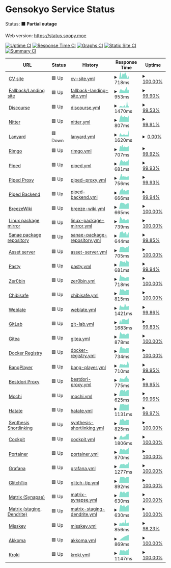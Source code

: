 # Gensokyo Service Status

Status: <!--live status--> **🟧 Partial outage**

Web version: https://status.soopy.moe

[![Uptime CI](https://github.com/soopyc/upgraded-lamp/workflows/Uptime%20CI/badge.svg)](https://github.com/soopyc/upgraded-lamp/actions?query=workflow%3A%22Uptime+CI%22)
[![Response Time CI](https://github.com/soopyc/upgraded-lamp/workflows/Response%20Time%20CI/badge.svg)](https://github.com/soopyc/upgraded-lamp/actions?query=workflow%3A%22Response+Time+CI%22)
[![Graphs CI](https://github.com/soopyc/upgraded-lamp/workflows/Graphs%20CI/badge.svg)](https://github.com/soopyc/upgraded-lamp/actions?query=workflow%3A%22Graphs+CI%22)
[![Static Site CI](https://github.com/soopyc/upgraded-lamp/workflows/Static%20Site%20CI/badge.svg)](https://github.com/soopyc/upgraded-lamp/actions?query=workflow%3A%22Static+Site+CI%22)
[![Summary CI](https://github.com/soopyc/upgraded-lamp/workflows/Summary%20CI/badge.svg)](https://github.com/soopyc/upgraded-lamp/actions?query=workflow%3A%22Summary+CI%22)

<!--start: status pages-->
<!-- This summary is generated by Upptime (https://github.com/upptime/upptime) -->
<!-- Do not edit this manually, your changes will be overwritten -->
<!-- prettier-ignore -->
| URL | Status | History | Response Time | Uptime |
| --- | ------ | ------- | ------------- | ------ |
| <img alt="" src="https://icons.duckduckgo.com/ip3/soopy.moe.ico" height="13"> [CV site](https://soopy.moe) | 🟩 Up | [cv-site.yml](https://github.com/soopyc/upgraded-lamp/commits/HEAD/history/cv-site.yml) | <details><summary><img alt="Response time graph" src="./graphs/cv-site/response-time-week.png" height="20"> 718ms</summary><br><a href="https://status.soopy.moe/history/cv-site"><img alt="Response time 681" src="https://img.shields.io/endpoint?url=https%3A%2F%2Fraw.githubusercontent.com%2Fsoopyc%2Fupgraded-lamp%2FHEAD%2Fapi%2Fcv-site%2Fresponse-time.json"></a><br><a href="https://status.soopy.moe/history/cv-site"><img alt="24-hour response time 515" src="https://img.shields.io/endpoint?url=https%3A%2F%2Fraw.githubusercontent.com%2Fsoopyc%2Fupgraded-lamp%2FHEAD%2Fapi%2Fcv-site%2Fresponse-time-day.json"></a><br><a href="https://status.soopy.moe/history/cv-site"><img alt="7-day response time 718" src="https://img.shields.io/endpoint?url=https%3A%2F%2Fraw.githubusercontent.com%2Fsoopyc%2Fupgraded-lamp%2FHEAD%2Fapi%2Fcv-site%2Fresponse-time-week.json"></a><br><a href="https://status.soopy.moe/history/cv-site"><img alt="30-day response time 761" src="https://img.shields.io/endpoint?url=https%3A%2F%2Fraw.githubusercontent.com%2Fsoopyc%2Fupgraded-lamp%2FHEAD%2Fapi%2Fcv-site%2Fresponse-time-month.json"></a><br><a href="https://status.soopy.moe/history/cv-site"><img alt="1-year response time 681" src="https://img.shields.io/endpoint?url=https%3A%2F%2Fraw.githubusercontent.com%2Fsoopyc%2Fupgraded-lamp%2FHEAD%2Fapi%2Fcv-site%2Fresponse-time-year.json"></a></details> | <details><summary><a href="https://status.soopy.moe/history/cv-site">100.00%</a></summary><a href="https://status.soopy.moe/history/cv-site"><img alt="All-time uptime 99.97%" src="https://img.shields.io/endpoint?url=https%3A%2F%2Fraw.githubusercontent.com%2Fsoopyc%2Fupgraded-lamp%2FHEAD%2Fapi%2Fcv-site%2Fuptime.json"></a><br><a href="https://status.soopy.moe/history/cv-site"><img alt="24-hour uptime 100.00%" src="https://img.shields.io/endpoint?url=https%3A%2F%2Fraw.githubusercontent.com%2Fsoopyc%2Fupgraded-lamp%2FHEAD%2Fapi%2Fcv-site%2Fuptime-day.json"></a><br><a href="https://status.soopy.moe/history/cv-site"><img alt="7-day uptime 100.00%" src="https://img.shields.io/endpoint?url=https%3A%2F%2Fraw.githubusercontent.com%2Fsoopyc%2Fupgraded-lamp%2FHEAD%2Fapi%2Fcv-site%2Fuptime-week.json"></a><br><a href="https://status.soopy.moe/history/cv-site"><img alt="30-day uptime 99.99%" src="https://img.shields.io/endpoint?url=https%3A%2F%2Fraw.githubusercontent.com%2Fsoopyc%2Fupgraded-lamp%2FHEAD%2Fapi%2Fcv-site%2Fuptime-month.json"></a><br><a href="https://status.soopy.moe/history/cv-site"><img alt="1-year uptime 99.97%" src="https://img.shields.io/endpoint?url=https%3A%2F%2Fraw.githubusercontent.com%2Fsoopyc%2Fupgraded-lamp%2FHEAD%2Fapi%2Fcv-site%2Fuptime-year.json"></a></details>
| <img alt="" src="https://icons.duckduckgo.com/ip3/gensokyo.soopy.moe.ico" height="13"> [Fallback/Landing site](https://gensokyo.soopy.moe) | 🟩 Up | [fallback-landing-site.yml](https://github.com/soopyc/upgraded-lamp/commits/HEAD/history/fallback-landing-site.yml) | <details><summary><img alt="Response time graph" src="./graphs/fallback-landing-site/response-time-week.png" height="20"> 953ms</summary><br><a href="https://status.soopy.moe/history/fallback-landing-site"><img alt="Response time 998" src="https://img.shields.io/endpoint?url=https%3A%2F%2Fraw.githubusercontent.com%2Fsoopyc%2Fupgraded-lamp%2FHEAD%2Fapi%2Ffallback-landing-site%2Fresponse-time.json"></a><br><a href="https://status.soopy.moe/history/fallback-landing-site"><img alt="24-hour response time 970" src="https://img.shields.io/endpoint?url=https%3A%2F%2Fraw.githubusercontent.com%2Fsoopyc%2Fupgraded-lamp%2FHEAD%2Fapi%2Ffallback-landing-site%2Fresponse-time-day.json"></a><br><a href="https://status.soopy.moe/history/fallback-landing-site"><img alt="7-day response time 953" src="https://img.shields.io/endpoint?url=https%3A%2F%2Fraw.githubusercontent.com%2Fsoopyc%2Fupgraded-lamp%2FHEAD%2Fapi%2Ffallback-landing-site%2Fresponse-time-week.json"></a><br><a href="https://status.soopy.moe/history/fallback-landing-site"><img alt="30-day response time 849" src="https://img.shields.io/endpoint?url=https%3A%2F%2Fraw.githubusercontent.com%2Fsoopyc%2Fupgraded-lamp%2FHEAD%2Fapi%2Ffallback-landing-site%2Fresponse-time-month.json"></a><br><a href="https://status.soopy.moe/history/fallback-landing-site"><img alt="1-year response time 998" src="https://img.shields.io/endpoint?url=https%3A%2F%2Fraw.githubusercontent.com%2Fsoopyc%2Fupgraded-lamp%2FHEAD%2Fapi%2Ffallback-landing-site%2Fresponse-time-year.json"></a></details> | <details><summary><a href="https://status.soopy.moe/history/fallback-landing-site">99.90%</a></summary><a href="https://status.soopy.moe/history/fallback-landing-site"><img alt="All-time uptime 99.83%" src="https://img.shields.io/endpoint?url=https%3A%2F%2Fraw.githubusercontent.com%2Fsoopyc%2Fupgraded-lamp%2FHEAD%2Fapi%2Ffallback-landing-site%2Fuptime.json"></a><br><a href="https://status.soopy.moe/history/fallback-landing-site"><img alt="24-hour uptime 100.00%" src="https://img.shields.io/endpoint?url=https%3A%2F%2Fraw.githubusercontent.com%2Fsoopyc%2Fupgraded-lamp%2FHEAD%2Fapi%2Ffallback-landing-site%2Fuptime-day.json"></a><br><a href="https://status.soopy.moe/history/fallback-landing-site"><img alt="7-day uptime 99.90%" src="https://img.shields.io/endpoint?url=https%3A%2F%2Fraw.githubusercontent.com%2Fsoopyc%2Fupgraded-lamp%2FHEAD%2Fapi%2Ffallback-landing-site%2Fuptime-week.json"></a><br><a href="https://status.soopy.moe/history/fallback-landing-site"><img alt="30-day uptime 99.80%" src="https://img.shields.io/endpoint?url=https%3A%2F%2Fraw.githubusercontent.com%2Fsoopyc%2Fupgraded-lamp%2FHEAD%2Fapi%2Ffallback-landing-site%2Fuptime-month.json"></a><br><a href="https://status.soopy.moe/history/fallback-landing-site"><img alt="1-year uptime 99.83%" src="https://img.shields.io/endpoint?url=https%3A%2F%2Fraw.githubusercontent.com%2Fsoopyc%2Fupgraded-lamp%2FHEAD%2Fapi%2Ffallback-landing-site%2Fuptime-year.json"></a></details>
| <img alt="" src="https://icons.duckduckgo.com/ip3/f.soopy.moe.ico" height="13"> [Discourse](https://f.soopy.moe) | 🟩 Up | [discourse.yml](https://github.com/soopyc/upgraded-lamp/commits/HEAD/history/discourse.yml) | <details><summary><img alt="Response time graph" src="./graphs/discourse/response-time-week.png" height="20"> 1470ms</summary><br><a href="https://status.soopy.moe/history/discourse"><img alt="Response time 1068" src="https://img.shields.io/endpoint?url=https%3A%2F%2Fraw.githubusercontent.com%2Fsoopyc%2Fupgraded-lamp%2FHEAD%2Fapi%2Fdiscourse%2Fresponse-time.json"></a><br><a href="https://status.soopy.moe/history/discourse"><img alt="24-hour response time 1301" src="https://img.shields.io/endpoint?url=https%3A%2F%2Fraw.githubusercontent.com%2Fsoopyc%2Fupgraded-lamp%2FHEAD%2Fapi%2Fdiscourse%2Fresponse-time-day.json"></a><br><a href="https://status.soopy.moe/history/discourse"><img alt="7-day response time 1470" src="https://img.shields.io/endpoint?url=https%3A%2F%2Fraw.githubusercontent.com%2Fsoopyc%2Fupgraded-lamp%2FHEAD%2Fapi%2Fdiscourse%2Fresponse-time-week.json"></a><br><a href="https://status.soopy.moe/history/discourse"><img alt="30-day response time 1081" src="https://img.shields.io/endpoint?url=https%3A%2F%2Fraw.githubusercontent.com%2Fsoopyc%2Fupgraded-lamp%2FHEAD%2Fapi%2Fdiscourse%2Fresponse-time-month.json"></a><br><a href="https://status.soopy.moe/history/discourse"><img alt="1-year response time 1068" src="https://img.shields.io/endpoint?url=https%3A%2F%2Fraw.githubusercontent.com%2Fsoopyc%2Fupgraded-lamp%2FHEAD%2Fapi%2Fdiscourse%2Fresponse-time-year.json"></a></details> | <details><summary><a href="https://status.soopy.moe/history/discourse">99.53%</a></summary><a href="https://status.soopy.moe/history/discourse"><img alt="All-time uptime 99.59%" src="https://img.shields.io/endpoint?url=https%3A%2F%2Fraw.githubusercontent.com%2Fsoopyc%2Fupgraded-lamp%2FHEAD%2Fapi%2Fdiscourse%2Fuptime.json"></a><br><a href="https://status.soopy.moe/history/discourse"><img alt="24-hour uptime 100.00%" src="https://img.shields.io/endpoint?url=https%3A%2F%2Fraw.githubusercontent.com%2Fsoopyc%2Fupgraded-lamp%2FHEAD%2Fapi%2Fdiscourse%2Fuptime-day.json"></a><br><a href="https://status.soopy.moe/history/discourse"><img alt="7-day uptime 99.53%" src="https://img.shields.io/endpoint?url=https%3A%2F%2Fraw.githubusercontent.com%2Fsoopyc%2Fupgraded-lamp%2FHEAD%2Fapi%2Fdiscourse%2Fuptime-week.json"></a><br><a href="https://status.soopy.moe/history/discourse"><img alt="30-day uptime 99.71%" src="https://img.shields.io/endpoint?url=https%3A%2F%2Fraw.githubusercontent.com%2Fsoopyc%2Fupgraded-lamp%2FHEAD%2Fapi%2Fdiscourse%2Fuptime-month.json"></a><br><a href="https://status.soopy.moe/history/discourse"><img alt="1-year uptime 99.59%" src="https://img.shields.io/endpoint?url=https%3A%2F%2Fraw.githubusercontent.com%2Fsoopyc%2Fupgraded-lamp%2FHEAD%2Fapi%2Fdiscourse%2Fuptime-year.json"></a></details>
| <img alt="" src="https://icons.duckduckgo.com/ip3/nitter.soopy.moe.ico" height="13"> [Nitter](https://nitter.soopy.moe) | 🟩 Up | [nitter.yml](https://github.com/soopyc/upgraded-lamp/commits/HEAD/history/nitter.yml) | <details><summary><img alt="Response time graph" src="./graphs/nitter/response-time-week.png" height="20"> 807ms</summary><br><a href="https://status.soopy.moe/history/nitter"><img alt="Response time 721" src="https://img.shields.io/endpoint?url=https%3A%2F%2Fraw.githubusercontent.com%2Fsoopyc%2Fupgraded-lamp%2FHEAD%2Fapi%2Fnitter%2Fresponse-time.json"></a><br><a href="https://status.soopy.moe/history/nitter"><img alt="24-hour response time 978" src="https://img.shields.io/endpoint?url=https%3A%2F%2Fraw.githubusercontent.com%2Fsoopyc%2Fupgraded-lamp%2FHEAD%2Fapi%2Fnitter%2Fresponse-time-day.json"></a><br><a href="https://status.soopy.moe/history/nitter"><img alt="7-day response time 807" src="https://img.shields.io/endpoint?url=https%3A%2F%2Fraw.githubusercontent.com%2Fsoopyc%2Fupgraded-lamp%2FHEAD%2Fapi%2Fnitter%2Fresponse-time-week.json"></a><br><a href="https://status.soopy.moe/history/nitter"><img alt="30-day response time 719" src="https://img.shields.io/endpoint?url=https%3A%2F%2Fraw.githubusercontent.com%2Fsoopyc%2Fupgraded-lamp%2FHEAD%2Fapi%2Fnitter%2Fresponse-time-month.json"></a><br><a href="https://status.soopy.moe/history/nitter"><img alt="1-year response time 721" src="https://img.shields.io/endpoint?url=https%3A%2F%2Fraw.githubusercontent.com%2Fsoopyc%2Fupgraded-lamp%2FHEAD%2Fapi%2Fnitter%2Fresponse-time-year.json"></a></details> | <details><summary><a href="https://status.soopy.moe/history/nitter">99.91%</a></summary><a href="https://status.soopy.moe/history/nitter"><img alt="All-time uptime 99.92%" src="https://img.shields.io/endpoint?url=https%3A%2F%2Fraw.githubusercontent.com%2Fsoopyc%2Fupgraded-lamp%2FHEAD%2Fapi%2Fnitter%2Fuptime.json"></a><br><a href="https://status.soopy.moe/history/nitter"><img alt="24-hour uptime 100.00%" src="https://img.shields.io/endpoint?url=https%3A%2F%2Fraw.githubusercontent.com%2Fsoopyc%2Fupgraded-lamp%2FHEAD%2Fapi%2Fnitter%2Fuptime-day.json"></a><br><a href="https://status.soopy.moe/history/nitter"><img alt="7-day uptime 99.91%" src="https://img.shields.io/endpoint?url=https%3A%2F%2Fraw.githubusercontent.com%2Fsoopyc%2Fupgraded-lamp%2FHEAD%2Fapi%2Fnitter%2Fuptime-week.json"></a><br><a href="https://status.soopy.moe/history/nitter"><img alt="30-day uptime 99.82%" src="https://img.shields.io/endpoint?url=https%3A%2F%2Fraw.githubusercontent.com%2Fsoopyc%2Fupgraded-lamp%2FHEAD%2Fapi%2Fnitter%2Fuptime-month.json"></a><br><a href="https://status.soopy.moe/history/nitter"><img alt="1-year uptime 99.92%" src="https://img.shields.io/endpoint?url=https%3A%2F%2Fraw.githubusercontent.com%2Fsoopyc%2Fupgraded-lamp%2FHEAD%2Fapi%2Fnitter%2Fuptime-year.json"></a></details>
| <img alt="" src="https://icons.duckduckgo.com/ip3/shitcord.soopy.moe.ico" height="13"> [Lanyard](https://shitcord.soopy.moe/397029587965575170.png) | 🟥 Down | [lanyard.yml](https://github.com/soopyc/upgraded-lamp/commits/HEAD/history/lanyard.yml) | <details><summary><img alt="Response time graph" src="./graphs/lanyard/response-time-week.png" height="20"> 1620ms</summary><br><a href="https://status.soopy.moe/history/lanyard"><img alt="Response time 1844" src="https://img.shields.io/endpoint?url=https%3A%2F%2Fraw.githubusercontent.com%2Fsoopyc%2Fupgraded-lamp%2FHEAD%2Fapi%2Flanyard%2Fresponse-time.json"></a><br><a href="https://status.soopy.moe/history/lanyard"><img alt="24-hour response time 4133" src="https://img.shields.io/endpoint?url=https%3A%2F%2Fraw.githubusercontent.com%2Fsoopyc%2Fupgraded-lamp%2FHEAD%2Fapi%2Flanyard%2Fresponse-time-day.json"></a><br><a href="https://status.soopy.moe/history/lanyard"><img alt="7-day response time 1620" src="https://img.shields.io/endpoint?url=https%3A%2F%2Fraw.githubusercontent.com%2Fsoopyc%2Fupgraded-lamp%2FHEAD%2Fapi%2Flanyard%2Fresponse-time-week.json"></a><br><a href="https://status.soopy.moe/history/lanyard"><img alt="30-day response time 1459" src="https://img.shields.io/endpoint?url=https%3A%2F%2Fraw.githubusercontent.com%2Fsoopyc%2Fupgraded-lamp%2FHEAD%2Fapi%2Flanyard%2Fresponse-time-month.json"></a><br><a href="https://status.soopy.moe/history/lanyard"><img alt="1-year response time 1844" src="https://img.shields.io/endpoint?url=https%3A%2F%2Fraw.githubusercontent.com%2Fsoopyc%2Fupgraded-lamp%2FHEAD%2Fapi%2Flanyard%2Fresponse-time-year.json"></a></details> | <details><summary><a href="https://status.soopy.moe/history/lanyard">0.00%</a></summary><a href="https://status.soopy.moe/history/lanyard"><img alt="All-time uptime 73.63%" src="https://img.shields.io/endpoint?url=https%3A%2F%2Fraw.githubusercontent.com%2Fsoopyc%2Fupgraded-lamp%2FHEAD%2Fapi%2Flanyard%2Fuptime.json"></a><br><a href="https://status.soopy.moe/history/lanyard"><img alt="24-hour uptime 0.00%" src="https://img.shields.io/endpoint?url=https%3A%2F%2Fraw.githubusercontent.com%2Fsoopyc%2Fupgraded-lamp%2FHEAD%2Fapi%2Flanyard%2Fuptime-day.json"></a><br><a href="https://status.soopy.moe/history/lanyard"><img alt="7-day uptime 0.00%" src="https://img.shields.io/endpoint?url=https%3A%2F%2Fraw.githubusercontent.com%2Fsoopyc%2Fupgraded-lamp%2FHEAD%2Fapi%2Flanyard%2Fuptime-week.json"></a><br><a href="https://status.soopy.moe/history/lanyard"><img alt="30-day uptime 28.47%" src="https://img.shields.io/endpoint?url=https%3A%2F%2Fraw.githubusercontent.com%2Fsoopyc%2Fupgraded-lamp%2FHEAD%2Fapi%2Flanyard%2Fuptime-month.json"></a><br><a href="https://status.soopy.moe/history/lanyard"><img alt="1-year uptime 73.63%" src="https://img.shields.io/endpoint?url=https%3A%2F%2Fraw.githubusercontent.com%2Fsoopyc%2Fupgraded-lamp%2FHEAD%2Fapi%2Flanyard%2Fuptime-year.json"></a></details>
| <img alt="" src="https://icons.duckduckgo.com/ip3/pics.soopy.moe.ico" height="13"> [Rimgo](https://pics.soopy.moe) | 🟩 Up | [rimgo.yml](https://github.com/soopyc/upgraded-lamp/commits/HEAD/history/rimgo.yml) | <details><summary><img alt="Response time graph" src="./graphs/rimgo/response-time-week.png" height="20"> 707ms</summary><br><a href="https://status.soopy.moe/history/rimgo"><img alt="Response time 704" src="https://img.shields.io/endpoint?url=https%3A%2F%2Fraw.githubusercontent.com%2Fsoopyc%2Fupgraded-lamp%2FHEAD%2Fapi%2Frimgo%2Fresponse-time.json"></a><br><a href="https://status.soopy.moe/history/rimgo"><img alt="24-hour response time 770" src="https://img.shields.io/endpoint?url=https%3A%2F%2Fraw.githubusercontent.com%2Fsoopyc%2Fupgraded-lamp%2FHEAD%2Fapi%2Frimgo%2Fresponse-time-day.json"></a><br><a href="https://status.soopy.moe/history/rimgo"><img alt="7-day response time 707" src="https://img.shields.io/endpoint?url=https%3A%2F%2Fraw.githubusercontent.com%2Fsoopyc%2Fupgraded-lamp%2FHEAD%2Fapi%2Frimgo%2Fresponse-time-week.json"></a><br><a href="https://status.soopy.moe/history/rimgo"><img alt="30-day response time 692" src="https://img.shields.io/endpoint?url=https%3A%2F%2Fraw.githubusercontent.com%2Fsoopyc%2Fupgraded-lamp%2FHEAD%2Fapi%2Frimgo%2Fresponse-time-month.json"></a><br><a href="https://status.soopy.moe/history/rimgo"><img alt="1-year response time 704" src="https://img.shields.io/endpoint?url=https%3A%2F%2Fraw.githubusercontent.com%2Fsoopyc%2Fupgraded-lamp%2FHEAD%2Fapi%2Frimgo%2Fresponse-time-year.json"></a></details> | <details><summary><a href="https://status.soopy.moe/history/rimgo">99.92%</a></summary><a href="https://status.soopy.moe/history/rimgo"><img alt="All-time uptime 99.92%" src="https://img.shields.io/endpoint?url=https%3A%2F%2Fraw.githubusercontent.com%2Fsoopyc%2Fupgraded-lamp%2FHEAD%2Fapi%2Frimgo%2Fuptime.json"></a><br><a href="https://status.soopy.moe/history/rimgo"><img alt="24-hour uptime 100.00%" src="https://img.shields.io/endpoint?url=https%3A%2F%2Fraw.githubusercontent.com%2Fsoopyc%2Fupgraded-lamp%2FHEAD%2Fapi%2Frimgo%2Fuptime-day.json"></a><br><a href="https://status.soopy.moe/history/rimgo"><img alt="7-day uptime 99.92%" src="https://img.shields.io/endpoint?url=https%3A%2F%2Fraw.githubusercontent.com%2Fsoopyc%2Fupgraded-lamp%2FHEAD%2Fapi%2Frimgo%2Fuptime-week.json"></a><br><a href="https://status.soopy.moe/history/rimgo"><img alt="30-day uptime 99.82%" src="https://img.shields.io/endpoint?url=https%3A%2F%2Fraw.githubusercontent.com%2Fsoopyc%2Fupgraded-lamp%2FHEAD%2Fapi%2Frimgo%2Fuptime-month.json"></a><br><a href="https://status.soopy.moe/history/rimgo"><img alt="1-year uptime 99.92%" src="https://img.shields.io/endpoint?url=https%3A%2F%2Fraw.githubusercontent.com%2Fsoopyc%2Fupgraded-lamp%2FHEAD%2Fapi%2Frimgo%2Fuptime-year.json"></a></details>
| <img alt="" src="https://icons.duckduckgo.com/ip3/piped.soopy.moe.ico" height="13"> [Piped](https://piped.soopy.moe) | 🟩 Up | [piped.yml](https://github.com/soopyc/upgraded-lamp/commits/HEAD/history/piped.yml) | <details><summary><img alt="Response time graph" src="./graphs/piped/response-time-week.png" height="20"> 681ms</summary><br><a href="https://status.soopy.moe/history/piped"><img alt="Response time 698" src="https://img.shields.io/endpoint?url=https%3A%2F%2Fraw.githubusercontent.com%2Fsoopyc%2Fupgraded-lamp%2FHEAD%2Fapi%2Fpiped%2Fresponse-time.json"></a><br><a href="https://status.soopy.moe/history/piped"><img alt="24-hour response time 948" src="https://img.shields.io/endpoint?url=https%3A%2F%2Fraw.githubusercontent.com%2Fsoopyc%2Fupgraded-lamp%2FHEAD%2Fapi%2Fpiped%2Fresponse-time-day.json"></a><br><a href="https://status.soopy.moe/history/piped"><img alt="7-day response time 681" src="https://img.shields.io/endpoint?url=https%3A%2F%2Fraw.githubusercontent.com%2Fsoopyc%2Fupgraded-lamp%2FHEAD%2Fapi%2Fpiped%2Fresponse-time-week.json"></a><br><a href="https://status.soopy.moe/history/piped"><img alt="30-day response time 689" src="https://img.shields.io/endpoint?url=https%3A%2F%2Fraw.githubusercontent.com%2Fsoopyc%2Fupgraded-lamp%2FHEAD%2Fapi%2Fpiped%2Fresponse-time-month.json"></a><br><a href="https://status.soopy.moe/history/piped"><img alt="1-year response time 698" src="https://img.shields.io/endpoint?url=https%3A%2F%2Fraw.githubusercontent.com%2Fsoopyc%2Fupgraded-lamp%2FHEAD%2Fapi%2Fpiped%2Fresponse-time-year.json"></a></details> | <details><summary><a href="https://status.soopy.moe/history/piped">99.93%</a></summary><a href="https://status.soopy.moe/history/piped"><img alt="All-time uptime 99.83%" src="https://img.shields.io/endpoint?url=https%3A%2F%2Fraw.githubusercontent.com%2Fsoopyc%2Fupgraded-lamp%2FHEAD%2Fapi%2Fpiped%2Fuptime.json"></a><br><a href="https://status.soopy.moe/history/piped"><img alt="24-hour uptime 100.00%" src="https://img.shields.io/endpoint?url=https%3A%2F%2Fraw.githubusercontent.com%2Fsoopyc%2Fupgraded-lamp%2FHEAD%2Fapi%2Fpiped%2Fuptime-day.json"></a><br><a href="https://status.soopy.moe/history/piped"><img alt="7-day uptime 99.93%" src="https://img.shields.io/endpoint?url=https%3A%2F%2Fraw.githubusercontent.com%2Fsoopyc%2Fupgraded-lamp%2FHEAD%2Fapi%2Fpiped%2Fuptime-week.json"></a><br><a href="https://status.soopy.moe/history/piped"><img alt="30-day uptime 99.82%" src="https://img.shields.io/endpoint?url=https%3A%2F%2Fraw.githubusercontent.com%2Fsoopyc%2Fupgraded-lamp%2FHEAD%2Fapi%2Fpiped%2Fuptime-month.json"></a><br><a href="https://status.soopy.moe/history/piped"><img alt="1-year uptime 99.83%" src="https://img.shields.io/endpoint?url=https%3A%2F%2Fraw.githubusercontent.com%2Fsoopyc%2Fupgraded-lamp%2FHEAD%2Fapi%2Fpiped%2Fuptime-year.json"></a></details>
| <img alt="" src="https://icons.duckduckgo.com/ip3/p.piped.soopy.moe.ico" height="13"> [Piped Proxy](https://p.piped.soopy.moe) | 🟩 Up | [piped-proxy.yml](https://github.com/soopyc/upgraded-lamp/commits/HEAD/history/piped-proxy.yml) | <details><summary><img alt="Response time graph" src="./graphs/piped-proxy/response-time-week.png" height="20"> 756ms</summary><br><a href="https://status.soopy.moe/history/piped-proxy"><img alt="Response time 687" src="https://img.shields.io/endpoint?url=https%3A%2F%2Fraw.githubusercontent.com%2Fsoopyc%2Fupgraded-lamp%2FHEAD%2Fapi%2Fpiped-proxy%2Fresponse-time.json"></a><br><a href="https://status.soopy.moe/history/piped-proxy"><img alt="24-hour response time 780" src="https://img.shields.io/endpoint?url=https%3A%2F%2Fraw.githubusercontent.com%2Fsoopyc%2Fupgraded-lamp%2FHEAD%2Fapi%2Fpiped-proxy%2Fresponse-time-day.json"></a><br><a href="https://status.soopy.moe/history/piped-proxy"><img alt="7-day response time 756" src="https://img.shields.io/endpoint?url=https%3A%2F%2Fraw.githubusercontent.com%2Fsoopyc%2Fupgraded-lamp%2FHEAD%2Fapi%2Fpiped-proxy%2Fresponse-time-week.json"></a><br><a href="https://status.soopy.moe/history/piped-proxy"><img alt="30-day response time 671" src="https://img.shields.io/endpoint?url=https%3A%2F%2Fraw.githubusercontent.com%2Fsoopyc%2Fupgraded-lamp%2FHEAD%2Fapi%2Fpiped-proxy%2Fresponse-time-month.json"></a><br><a href="https://status.soopy.moe/history/piped-proxy"><img alt="1-year response time 687" src="https://img.shields.io/endpoint?url=https%3A%2F%2Fraw.githubusercontent.com%2Fsoopyc%2Fupgraded-lamp%2FHEAD%2Fapi%2Fpiped-proxy%2Fresponse-time-year.json"></a></details> | <details><summary><a href="https://status.soopy.moe/history/piped-proxy">99.93%</a></summary><a href="https://status.soopy.moe/history/piped-proxy"><img alt="All-time uptime 99.90%" src="https://img.shields.io/endpoint?url=https%3A%2F%2Fraw.githubusercontent.com%2Fsoopyc%2Fupgraded-lamp%2FHEAD%2Fapi%2Fpiped-proxy%2Fuptime.json"></a><br><a href="https://status.soopy.moe/history/piped-proxy"><img alt="24-hour uptime 100.00%" src="https://img.shields.io/endpoint?url=https%3A%2F%2Fraw.githubusercontent.com%2Fsoopyc%2Fupgraded-lamp%2FHEAD%2Fapi%2Fpiped-proxy%2Fuptime-day.json"></a><br><a href="https://status.soopy.moe/history/piped-proxy"><img alt="7-day uptime 99.93%" src="https://img.shields.io/endpoint?url=https%3A%2F%2Fraw.githubusercontent.com%2Fsoopyc%2Fupgraded-lamp%2FHEAD%2Fapi%2Fpiped-proxy%2Fuptime-week.json"></a><br><a href="https://status.soopy.moe/history/piped-proxy"><img alt="30-day uptime 99.82%" src="https://img.shields.io/endpoint?url=https%3A%2F%2Fraw.githubusercontent.com%2Fsoopyc%2Fupgraded-lamp%2FHEAD%2Fapi%2Fpiped-proxy%2Fuptime-month.json"></a><br><a href="https://status.soopy.moe/history/piped-proxy"><img alt="1-year uptime 99.90%" src="https://img.shields.io/endpoint?url=https%3A%2F%2Fraw.githubusercontent.com%2Fsoopyc%2Fupgraded-lamp%2FHEAD%2Fapi%2Fpiped-proxy%2Fuptime-year.json"></a></details>
| <img alt="" src="https://icons.duckduckgo.com/ip3/b.piped.soopy.moe.ico" height="13"> [Piped Backend](https://b.piped.soopy.moe/status) | 🟩 Up | [piped-backend.yml](https://github.com/soopyc/upgraded-lamp/commits/HEAD/history/piped-backend.yml) | <details><summary><img alt="Response time graph" src="./graphs/piped-backend/response-time-week.png" height="20"> 666ms</summary><br><a href="https://status.soopy.moe/history/piped-backend"><img alt="Response time 805" src="https://img.shields.io/endpoint?url=https%3A%2F%2Fraw.githubusercontent.com%2Fsoopyc%2Fupgraded-lamp%2FHEAD%2Fapi%2Fpiped-backend%2Fresponse-time.json"></a><br><a href="https://status.soopy.moe/history/piped-backend"><img alt="24-hour response time 677" src="https://img.shields.io/endpoint?url=https%3A%2F%2Fraw.githubusercontent.com%2Fsoopyc%2Fupgraded-lamp%2FHEAD%2Fapi%2Fpiped-backend%2Fresponse-time-day.json"></a><br><a href="https://status.soopy.moe/history/piped-backend"><img alt="7-day response time 666" src="https://img.shields.io/endpoint?url=https%3A%2F%2Fraw.githubusercontent.com%2Fsoopyc%2Fupgraded-lamp%2FHEAD%2Fapi%2Fpiped-backend%2Fresponse-time-week.json"></a><br><a href="https://status.soopy.moe/history/piped-backend"><img alt="30-day response time 687" src="https://img.shields.io/endpoint?url=https%3A%2F%2Fraw.githubusercontent.com%2Fsoopyc%2Fupgraded-lamp%2FHEAD%2Fapi%2Fpiped-backend%2Fresponse-time-month.json"></a><br><a href="https://status.soopy.moe/history/piped-backend"><img alt="1-year response time 805" src="https://img.shields.io/endpoint?url=https%3A%2F%2Fraw.githubusercontent.com%2Fsoopyc%2Fupgraded-lamp%2FHEAD%2Fapi%2Fpiped-backend%2Fresponse-time-year.json"></a></details> | <details><summary><a href="https://status.soopy.moe/history/piped-backend">99.94%</a></summary><a href="https://status.soopy.moe/history/piped-backend"><img alt="All-time uptime 99.83%" src="https://img.shields.io/endpoint?url=https%3A%2F%2Fraw.githubusercontent.com%2Fsoopyc%2Fupgraded-lamp%2FHEAD%2Fapi%2Fpiped-backend%2Fuptime.json"></a><br><a href="https://status.soopy.moe/history/piped-backend"><img alt="24-hour uptime 100.00%" src="https://img.shields.io/endpoint?url=https%3A%2F%2Fraw.githubusercontent.com%2Fsoopyc%2Fupgraded-lamp%2FHEAD%2Fapi%2Fpiped-backend%2Fuptime-day.json"></a><br><a href="https://status.soopy.moe/history/piped-backend"><img alt="7-day uptime 99.94%" src="https://img.shields.io/endpoint?url=https%3A%2F%2Fraw.githubusercontent.com%2Fsoopyc%2Fupgraded-lamp%2FHEAD%2Fapi%2Fpiped-backend%2Fuptime-week.json"></a><br><a href="https://status.soopy.moe/history/piped-backend"><img alt="30-day uptime 99.82%" src="https://img.shields.io/endpoint?url=https%3A%2F%2Fraw.githubusercontent.com%2Fsoopyc%2Fupgraded-lamp%2FHEAD%2Fapi%2Fpiped-backend%2Fuptime-month.json"></a><br><a href="https://status.soopy.moe/history/piped-backend"><img alt="1-year uptime 99.83%" src="https://img.shields.io/endpoint?url=https%3A%2F%2Fraw.githubusercontent.com%2Fsoopyc%2Fupgraded-lamp%2FHEAD%2Fapi%2Fpiped-backend%2Fuptime-year.json"></a></details>
| <img alt="" src="https://nue.soopy.moe/_matrix/media/r0/download/cadence.moe/BHMiPtAvWqbwTwOkeQtubQCw" height="13"> [BreezeWiki](https://breeze.soopy.moe) | 🟩 Up | [breeze-wiki.yml](https://github.com/soopyc/upgraded-lamp/commits/HEAD/history/breeze-wiki.yml) | <details><summary><img alt="Response time graph" src="./graphs/breeze-wiki/response-time-week.png" height="20"> 665ms</summary><br><a href="https://status.soopy.moe/history/breeze-wiki"><img alt="Response time 692" src="https://img.shields.io/endpoint?url=https%3A%2F%2Fraw.githubusercontent.com%2Fsoopyc%2Fupgraded-lamp%2FHEAD%2Fapi%2Fbreeze-wiki%2Fresponse-time.json"></a><br><a href="https://status.soopy.moe/history/breeze-wiki"><img alt="24-hour response time 666" src="https://img.shields.io/endpoint?url=https%3A%2F%2Fraw.githubusercontent.com%2Fsoopyc%2Fupgraded-lamp%2FHEAD%2Fapi%2Fbreeze-wiki%2Fresponse-time-day.json"></a><br><a href="https://status.soopy.moe/history/breeze-wiki"><img alt="7-day response time 665" src="https://img.shields.io/endpoint?url=https%3A%2F%2Fraw.githubusercontent.com%2Fsoopyc%2Fupgraded-lamp%2FHEAD%2Fapi%2Fbreeze-wiki%2Fresponse-time-week.json"></a><br><a href="https://status.soopy.moe/history/breeze-wiki"><img alt="30-day response time 692" src="https://img.shields.io/endpoint?url=https%3A%2F%2Fraw.githubusercontent.com%2Fsoopyc%2Fupgraded-lamp%2FHEAD%2Fapi%2Fbreeze-wiki%2Fresponse-time-month.json"></a><br><a href="https://status.soopy.moe/history/breeze-wiki"><img alt="1-year response time 692" src="https://img.shields.io/endpoint?url=https%3A%2F%2Fraw.githubusercontent.com%2Fsoopyc%2Fupgraded-lamp%2FHEAD%2Fapi%2Fbreeze-wiki%2Fresponse-time-year.json"></a></details> | <details><summary><a href="https://status.soopy.moe/history/breeze-wiki">100.00%</a></summary><a href="https://status.soopy.moe/history/breeze-wiki"><img alt="All-time uptime 99.35%" src="https://img.shields.io/endpoint?url=https%3A%2F%2Fraw.githubusercontent.com%2Fsoopyc%2Fupgraded-lamp%2FHEAD%2Fapi%2Fbreeze-wiki%2Fuptime.json"></a><br><a href="https://status.soopy.moe/history/breeze-wiki"><img alt="24-hour uptime 100.00%" src="https://img.shields.io/endpoint?url=https%3A%2F%2Fraw.githubusercontent.com%2Fsoopyc%2Fupgraded-lamp%2FHEAD%2Fapi%2Fbreeze-wiki%2Fuptime-day.json"></a><br><a href="https://status.soopy.moe/history/breeze-wiki"><img alt="7-day uptime 100.00%" src="https://img.shields.io/endpoint?url=https%3A%2F%2Fraw.githubusercontent.com%2Fsoopyc%2Fupgraded-lamp%2FHEAD%2Fapi%2Fbreeze-wiki%2Fuptime-week.json"></a><br><a href="https://status.soopy.moe/history/breeze-wiki"><img alt="30-day uptime 99.35%" src="https://img.shields.io/endpoint?url=https%3A%2F%2Fraw.githubusercontent.com%2Fsoopyc%2Fupgraded-lamp%2FHEAD%2Fapi%2Fbreeze-wiki%2Fuptime-month.json"></a><br><a href="https://status.soopy.moe/history/breeze-wiki"><img alt="1-year uptime 99.35%" src="https://img.shields.io/endpoint?url=https%3A%2F%2Fraw.githubusercontent.com%2Fsoopyc%2Fupgraded-lamp%2FHEAD%2Fapi%2Fbreeze-wiki%2Fuptime-year.json"></a></details>
| <img alt="" src="https://icons.duckduckgo.com/ip3/keine.soopy.moe.ico" height="13"> [Linux package mirror](https://keine.soopy.moe) | 🟩 Up | [linux-package-mirror.yml](https://github.com/soopyc/upgraded-lamp/commits/HEAD/history/linux-package-mirror.yml) | <details><summary><img alt="Response time graph" src="./graphs/linux-package-mirror/response-time-week.png" height="20"> 739ms</summary><br><a href="https://status.soopy.moe/history/linux-package-mirror"><img alt="Response time 679" src="https://img.shields.io/endpoint?url=https%3A%2F%2Fraw.githubusercontent.com%2Fsoopyc%2Fupgraded-lamp%2FHEAD%2Fapi%2Flinux-package-mirror%2Fresponse-time.json"></a><br><a href="https://status.soopy.moe/history/linux-package-mirror"><img alt="24-hour response time 661" src="https://img.shields.io/endpoint?url=https%3A%2F%2Fraw.githubusercontent.com%2Fsoopyc%2Fupgraded-lamp%2FHEAD%2Fapi%2Flinux-package-mirror%2Fresponse-time-day.json"></a><br><a href="https://status.soopy.moe/history/linux-package-mirror"><img alt="7-day response time 739" src="https://img.shields.io/endpoint?url=https%3A%2F%2Fraw.githubusercontent.com%2Fsoopyc%2Fupgraded-lamp%2FHEAD%2Fapi%2Flinux-package-mirror%2Fresponse-time-week.json"></a><br><a href="https://status.soopy.moe/history/linux-package-mirror"><img alt="30-day response time 689" src="https://img.shields.io/endpoint?url=https%3A%2F%2Fraw.githubusercontent.com%2Fsoopyc%2Fupgraded-lamp%2FHEAD%2Fapi%2Flinux-package-mirror%2Fresponse-time-month.json"></a><br><a href="https://status.soopy.moe/history/linux-package-mirror"><img alt="1-year response time 679" src="https://img.shields.io/endpoint?url=https%3A%2F%2Fraw.githubusercontent.com%2Fsoopyc%2Fupgraded-lamp%2FHEAD%2Fapi%2Flinux-package-mirror%2Fresponse-time-year.json"></a></details> | <details><summary><a href="https://status.soopy.moe/history/linux-package-mirror">100.00%</a></summary><a href="https://status.soopy.moe/history/linux-package-mirror"><img alt="All-time uptime 99.94%" src="https://img.shields.io/endpoint?url=https%3A%2F%2Fraw.githubusercontent.com%2Fsoopyc%2Fupgraded-lamp%2FHEAD%2Fapi%2Flinux-package-mirror%2Fuptime.json"></a><br><a href="https://status.soopy.moe/history/linux-package-mirror"><img alt="24-hour uptime 100.00%" src="https://img.shields.io/endpoint?url=https%3A%2F%2Fraw.githubusercontent.com%2Fsoopyc%2Fupgraded-lamp%2FHEAD%2Fapi%2Flinux-package-mirror%2Fuptime-day.json"></a><br><a href="https://status.soopy.moe/history/linux-package-mirror"><img alt="7-day uptime 100.00%" src="https://img.shields.io/endpoint?url=https%3A%2F%2Fraw.githubusercontent.com%2Fsoopyc%2Fupgraded-lamp%2FHEAD%2Fapi%2Flinux-package-mirror%2Fuptime-week.json"></a><br><a href="https://status.soopy.moe/history/linux-package-mirror"><img alt="30-day uptime 99.84%" src="https://img.shields.io/endpoint?url=https%3A%2F%2Fraw.githubusercontent.com%2Fsoopyc%2Fupgraded-lamp%2FHEAD%2Fapi%2Flinux-package-mirror%2Fuptime-month.json"></a><br><a href="https://status.soopy.moe/history/linux-package-mirror"><img alt="1-year uptime 99.94%" src="https://img.shields.io/endpoint?url=https%3A%2F%2Fraw.githubusercontent.com%2Fsoopyc%2Fupgraded-lamp%2FHEAD%2Fapi%2Flinux-package-mirror%2Fuptime-year.json"></a></details>
| <img alt="" src="https://icons.duckduckgo.com/ip3/sanae.soopy.moe.ico" height="13"> [Sanae package repository](https://sanae.soopy.moe) | 🟩 Up | [sanae-package-repository.yml](https://github.com/soopyc/upgraded-lamp/commits/HEAD/history/sanae-package-repository.yml) | <details><summary><img alt="Response time graph" src="./graphs/sanae-package-repository/response-time-week.png" height="20"> 644ms</summary><br><a href="https://status.soopy.moe/history/sanae-package-repository"><img alt="Response time 726" src="https://img.shields.io/endpoint?url=https%3A%2F%2Fraw.githubusercontent.com%2Fsoopyc%2Fupgraded-lamp%2FHEAD%2Fapi%2Fsanae-package-repository%2Fresponse-time.json"></a><br><a href="https://status.soopy.moe/history/sanae-package-repository"><img alt="24-hour response time 485" src="https://img.shields.io/endpoint?url=https%3A%2F%2Fraw.githubusercontent.com%2Fsoopyc%2Fupgraded-lamp%2FHEAD%2Fapi%2Fsanae-package-repository%2Fresponse-time-day.json"></a><br><a href="https://status.soopy.moe/history/sanae-package-repository"><img alt="7-day response time 644" src="https://img.shields.io/endpoint?url=https%3A%2F%2Fraw.githubusercontent.com%2Fsoopyc%2Fupgraded-lamp%2FHEAD%2Fapi%2Fsanae-package-repository%2Fresponse-time-week.json"></a><br><a href="https://status.soopy.moe/history/sanae-package-repository"><img alt="30-day response time 749" src="https://img.shields.io/endpoint?url=https%3A%2F%2Fraw.githubusercontent.com%2Fsoopyc%2Fupgraded-lamp%2FHEAD%2Fapi%2Fsanae-package-repository%2Fresponse-time-month.json"></a><br><a href="https://status.soopy.moe/history/sanae-package-repository"><img alt="1-year response time 726" src="https://img.shields.io/endpoint?url=https%3A%2F%2Fraw.githubusercontent.com%2Fsoopyc%2Fupgraded-lamp%2FHEAD%2Fapi%2Fsanae-package-repository%2Fresponse-time-year.json"></a></details> | <details><summary><a href="https://status.soopy.moe/history/sanae-package-repository">99.85%</a></summary><a href="https://status.soopy.moe/history/sanae-package-repository"><img alt="All-time uptime 99.92%" src="https://img.shields.io/endpoint?url=https%3A%2F%2Fraw.githubusercontent.com%2Fsoopyc%2Fupgraded-lamp%2FHEAD%2Fapi%2Fsanae-package-repository%2Fuptime.json"></a><br><a href="https://status.soopy.moe/history/sanae-package-repository"><img alt="24-hour uptime 98.95%" src="https://img.shields.io/endpoint?url=https%3A%2F%2Fraw.githubusercontent.com%2Fsoopyc%2Fupgraded-lamp%2FHEAD%2Fapi%2Fsanae-package-repository%2Fuptime-day.json"></a><br><a href="https://status.soopy.moe/history/sanae-package-repository"><img alt="7-day uptime 99.85%" src="https://img.shields.io/endpoint?url=https%3A%2F%2Fraw.githubusercontent.com%2Fsoopyc%2Fupgraded-lamp%2FHEAD%2Fapi%2Fsanae-package-repository%2Fuptime-week.json"></a><br><a href="https://status.soopy.moe/history/sanae-package-repository"><img alt="30-day uptime 99.79%" src="https://img.shields.io/endpoint?url=https%3A%2F%2Fraw.githubusercontent.com%2Fsoopyc%2Fupgraded-lamp%2FHEAD%2Fapi%2Fsanae-package-repository%2Fuptime-month.json"></a><br><a href="https://status.soopy.moe/history/sanae-package-repository"><img alt="1-year uptime 99.92%" src="https://img.shields.io/endpoint?url=https%3A%2F%2Fraw.githubusercontent.com%2Fsoopyc%2Fupgraded-lamp%2FHEAD%2Fapi%2Fsanae-package-repository%2Fuptime-year.json"></a></details>
| <img alt="" src="https://icons.duckduckgo.com/ip3/assets.soopy.moe.ico" height="13"> [Asset server](https://assets.soopy.moe) | 🟩 Up | [asset-server.yml](https://github.com/soopyc/upgraded-lamp/commits/HEAD/history/asset-server.yml) | <details><summary><img alt="Response time graph" src="./graphs/asset-server/response-time-week.png" height="20"> 705ms</summary><br><a href="https://status.soopy.moe/history/asset-server"><img alt="Response time 697" src="https://img.shields.io/endpoint?url=https%3A%2F%2Fraw.githubusercontent.com%2Fsoopyc%2Fupgraded-lamp%2FHEAD%2Fapi%2Fasset-server%2Fresponse-time.json"></a><br><a href="https://status.soopy.moe/history/asset-server"><img alt="24-hour response time 880" src="https://img.shields.io/endpoint?url=https%3A%2F%2Fraw.githubusercontent.com%2Fsoopyc%2Fupgraded-lamp%2FHEAD%2Fapi%2Fasset-server%2Fresponse-time-day.json"></a><br><a href="https://status.soopy.moe/history/asset-server"><img alt="7-day response time 705" src="https://img.shields.io/endpoint?url=https%3A%2F%2Fraw.githubusercontent.com%2Fsoopyc%2Fupgraded-lamp%2FHEAD%2Fapi%2Fasset-server%2Fresponse-time-week.json"></a><br><a href="https://status.soopy.moe/history/asset-server"><img alt="30-day response time 695" src="https://img.shields.io/endpoint?url=https%3A%2F%2Fraw.githubusercontent.com%2Fsoopyc%2Fupgraded-lamp%2FHEAD%2Fapi%2Fasset-server%2Fresponse-time-month.json"></a><br><a href="https://status.soopy.moe/history/asset-server"><img alt="1-year response time 697" src="https://img.shields.io/endpoint?url=https%3A%2F%2Fraw.githubusercontent.com%2Fsoopyc%2Fupgraded-lamp%2FHEAD%2Fapi%2Fasset-server%2Fresponse-time-year.json"></a></details> | <details><summary><a href="https://status.soopy.moe/history/asset-server">100.00%</a></summary><a href="https://status.soopy.moe/history/asset-server"><img alt="All-time uptime 99.93%" src="https://img.shields.io/endpoint?url=https%3A%2F%2Fraw.githubusercontent.com%2Fsoopyc%2Fupgraded-lamp%2FHEAD%2Fapi%2Fasset-server%2Fuptime.json"></a><br><a href="https://status.soopy.moe/history/asset-server"><img alt="24-hour uptime 100.00%" src="https://img.shields.io/endpoint?url=https%3A%2F%2Fraw.githubusercontent.com%2Fsoopyc%2Fupgraded-lamp%2FHEAD%2Fapi%2Fasset-server%2Fuptime-day.json"></a><br><a href="https://status.soopy.moe/history/asset-server"><img alt="7-day uptime 100.00%" src="https://img.shields.io/endpoint?url=https%3A%2F%2Fraw.githubusercontent.com%2Fsoopyc%2Fupgraded-lamp%2FHEAD%2Fapi%2Fasset-server%2Fuptime-week.json"></a><br><a href="https://status.soopy.moe/history/asset-server"><img alt="30-day uptime 99.84%" src="https://img.shields.io/endpoint?url=https%3A%2F%2Fraw.githubusercontent.com%2Fsoopyc%2Fupgraded-lamp%2FHEAD%2Fapi%2Fasset-server%2Fuptime-month.json"></a><br><a href="https://status.soopy.moe/history/asset-server"><img alt="1-year uptime 99.93%" src="https://img.shields.io/endpoint?url=https%3A%2F%2Fraw.githubusercontent.com%2Fsoopyc%2Fupgraded-lamp%2FHEAD%2Fapi%2Fasset-server%2Fuptime-year.json"></a></details>
| <img alt="" src="https://icons.duckduckgo.com/ip3/aya.soopy.moe.ico" height="13"> [Pasty](https://aya.soopy.moe) | 🟩 Up | [pasty.yml](https://github.com/soopyc/upgraded-lamp/commits/HEAD/history/pasty.yml) | <details><summary><img alt="Response time graph" src="./graphs/pasty/response-time-week.png" height="20"> 681ms</summary><br><a href="https://status.soopy.moe/history/pasty"><img alt="Response time 665" src="https://img.shields.io/endpoint?url=https%3A%2F%2Fraw.githubusercontent.com%2Fsoopyc%2Fupgraded-lamp%2FHEAD%2Fapi%2Fpasty%2Fresponse-time.json"></a><br><a href="https://status.soopy.moe/history/pasty"><img alt="24-hour response time 660" src="https://img.shields.io/endpoint?url=https%3A%2F%2Fraw.githubusercontent.com%2Fsoopyc%2Fupgraded-lamp%2FHEAD%2Fapi%2Fpasty%2Fresponse-time-day.json"></a><br><a href="https://status.soopy.moe/history/pasty"><img alt="7-day response time 681" src="https://img.shields.io/endpoint?url=https%3A%2F%2Fraw.githubusercontent.com%2Fsoopyc%2Fupgraded-lamp%2FHEAD%2Fapi%2Fpasty%2Fresponse-time-week.json"></a><br><a href="https://status.soopy.moe/history/pasty"><img alt="30-day response time 646" src="https://img.shields.io/endpoint?url=https%3A%2F%2Fraw.githubusercontent.com%2Fsoopyc%2Fupgraded-lamp%2FHEAD%2Fapi%2Fpasty%2Fresponse-time-month.json"></a><br><a href="https://status.soopy.moe/history/pasty"><img alt="1-year response time 665" src="https://img.shields.io/endpoint?url=https%3A%2F%2Fraw.githubusercontent.com%2Fsoopyc%2Fupgraded-lamp%2FHEAD%2Fapi%2Fpasty%2Fresponse-time-year.json"></a></details> | <details><summary><a href="https://status.soopy.moe/history/pasty">99.94%</a></summary><a href="https://status.soopy.moe/history/pasty"><img alt="All-time uptime 94.81%" src="https://img.shields.io/endpoint?url=https%3A%2F%2Fraw.githubusercontent.com%2Fsoopyc%2Fupgraded-lamp%2FHEAD%2Fapi%2Fpasty%2Fuptime.json"></a><br><a href="https://status.soopy.moe/history/pasty"><img alt="24-hour uptime 100.00%" src="https://img.shields.io/endpoint?url=https%3A%2F%2Fraw.githubusercontent.com%2Fsoopyc%2Fupgraded-lamp%2FHEAD%2Fapi%2Fpasty%2Fuptime-day.json"></a><br><a href="https://status.soopy.moe/history/pasty"><img alt="7-day uptime 99.94%" src="https://img.shields.io/endpoint?url=https%3A%2F%2Fraw.githubusercontent.com%2Fsoopyc%2Fupgraded-lamp%2FHEAD%2Fapi%2Fpasty%2Fuptime-week.json"></a><br><a href="https://status.soopy.moe/history/pasty"><img alt="30-day uptime 99.83%" src="https://img.shields.io/endpoint?url=https%3A%2F%2Fraw.githubusercontent.com%2Fsoopyc%2Fupgraded-lamp%2FHEAD%2Fapi%2Fpasty%2Fuptime-month.json"></a><br><a href="https://status.soopy.moe/history/pasty"><img alt="1-year uptime 94.81%" src="https://img.shields.io/endpoint?url=https%3A%2F%2Fraw.githubusercontent.com%2Fsoopyc%2Fupgraded-lamp%2FHEAD%2Fapi%2Fpasty%2Fuptime-year.json"></a></details>
| <img alt="" src="https://icons.duckduckgo.com/ip3/p.soopy.moe.ico" height="13"> [Zer0bin](https://p.soopy.moe) | 🟩 Up | [zer0bin.yml](https://github.com/soopyc/upgraded-lamp/commits/HEAD/history/zer0bin.yml) | <details><summary><img alt="Response time graph" src="./graphs/zer0bin/response-time-week.png" height="20"> 718ms</summary><br><a href="https://status.soopy.moe/history/zer0bin"><img alt="Response time 658" src="https://img.shields.io/endpoint?url=https%3A%2F%2Fraw.githubusercontent.com%2Fsoopyc%2Fupgraded-lamp%2FHEAD%2Fapi%2Fzer0bin%2Fresponse-time.json"></a><br><a href="https://status.soopy.moe/history/zer0bin"><img alt="24-hour response time 665" src="https://img.shields.io/endpoint?url=https%3A%2F%2Fraw.githubusercontent.com%2Fsoopyc%2Fupgraded-lamp%2FHEAD%2Fapi%2Fzer0bin%2Fresponse-time-day.json"></a><br><a href="https://status.soopy.moe/history/zer0bin"><img alt="7-day response time 718" src="https://img.shields.io/endpoint?url=https%3A%2F%2Fraw.githubusercontent.com%2Fsoopyc%2Fupgraded-lamp%2FHEAD%2Fapi%2Fzer0bin%2Fresponse-time-week.json"></a><br><a href="https://status.soopy.moe/history/zer0bin"><img alt="30-day response time 652" src="https://img.shields.io/endpoint?url=https%3A%2F%2Fraw.githubusercontent.com%2Fsoopyc%2Fupgraded-lamp%2FHEAD%2Fapi%2Fzer0bin%2Fresponse-time-month.json"></a><br><a href="https://status.soopy.moe/history/zer0bin"><img alt="1-year response time 658" src="https://img.shields.io/endpoint?url=https%3A%2F%2Fraw.githubusercontent.com%2Fsoopyc%2Fupgraded-lamp%2FHEAD%2Fapi%2Fzer0bin%2Fresponse-time-year.json"></a></details> | <details><summary><a href="https://status.soopy.moe/history/zer0bin">100.00%</a></summary><a href="https://status.soopy.moe/history/zer0bin"><img alt="All-time uptime 99.90%" src="https://img.shields.io/endpoint?url=https%3A%2F%2Fraw.githubusercontent.com%2Fsoopyc%2Fupgraded-lamp%2FHEAD%2Fapi%2Fzer0bin%2Fuptime.json"></a><br><a href="https://status.soopy.moe/history/zer0bin"><img alt="24-hour uptime 100.00%" src="https://img.shields.io/endpoint?url=https%3A%2F%2Fraw.githubusercontent.com%2Fsoopyc%2Fupgraded-lamp%2FHEAD%2Fapi%2Fzer0bin%2Fuptime-day.json"></a><br><a href="https://status.soopy.moe/history/zer0bin"><img alt="7-day uptime 100.00%" src="https://img.shields.io/endpoint?url=https%3A%2F%2Fraw.githubusercontent.com%2Fsoopyc%2Fupgraded-lamp%2FHEAD%2Fapi%2Fzer0bin%2Fuptime-week.json"></a><br><a href="https://status.soopy.moe/history/zer0bin"><img alt="30-day uptime 99.84%" src="https://img.shields.io/endpoint?url=https%3A%2F%2Fraw.githubusercontent.com%2Fsoopyc%2Fupgraded-lamp%2FHEAD%2Fapi%2Fzer0bin%2Fuptime-month.json"></a><br><a href="https://status.soopy.moe/history/zer0bin"><img alt="1-year uptime 99.90%" src="https://img.shields.io/endpoint?url=https%3A%2F%2Fraw.githubusercontent.com%2Fsoopyc%2Fupgraded-lamp%2FHEAD%2Fapi%2Fzer0bin%2Fuptime-year.json"></a></details>
| <img alt="" src="https://icons.duckduckgo.com/ip3/chen.soopy.moe.ico" height="13"> [Chibisafe](https://chen.soopy.moe) | 🟩 Up | [chibisafe.yml](https://github.com/soopyc/upgraded-lamp/commits/HEAD/history/chibisafe.yml) | <details><summary><img alt="Response time graph" src="./graphs/chibisafe/response-time-week.png" height="20"> 815ms</summary><br><a href="https://status.soopy.moe/history/chibisafe"><img alt="Response time 944" src="https://img.shields.io/endpoint?url=https%3A%2F%2Fraw.githubusercontent.com%2Fsoopyc%2Fupgraded-lamp%2FHEAD%2Fapi%2Fchibisafe%2Fresponse-time.json"></a><br><a href="https://status.soopy.moe/history/chibisafe"><img alt="24-hour response time 824" src="https://img.shields.io/endpoint?url=https%3A%2F%2Fraw.githubusercontent.com%2Fsoopyc%2Fupgraded-lamp%2FHEAD%2Fapi%2Fchibisafe%2Fresponse-time-day.json"></a><br><a href="https://status.soopy.moe/history/chibisafe"><img alt="7-day response time 815" src="https://img.shields.io/endpoint?url=https%3A%2F%2Fraw.githubusercontent.com%2Fsoopyc%2Fupgraded-lamp%2FHEAD%2Fapi%2Fchibisafe%2Fresponse-time-week.json"></a><br><a href="https://status.soopy.moe/history/chibisafe"><img alt="30-day response time 837" src="https://img.shields.io/endpoint?url=https%3A%2F%2Fraw.githubusercontent.com%2Fsoopyc%2Fupgraded-lamp%2FHEAD%2Fapi%2Fchibisafe%2Fresponse-time-month.json"></a><br><a href="https://status.soopy.moe/history/chibisafe"><img alt="1-year response time 944" src="https://img.shields.io/endpoint?url=https%3A%2F%2Fraw.githubusercontent.com%2Fsoopyc%2Fupgraded-lamp%2FHEAD%2Fapi%2Fchibisafe%2Fresponse-time-year.json"></a></details> | <details><summary><a href="https://status.soopy.moe/history/chibisafe">100.00%</a></summary><a href="https://status.soopy.moe/history/chibisafe"><img alt="All-time uptime 99.73%" src="https://img.shields.io/endpoint?url=https%3A%2F%2Fraw.githubusercontent.com%2Fsoopyc%2Fupgraded-lamp%2FHEAD%2Fapi%2Fchibisafe%2Fuptime.json"></a><br><a href="https://status.soopy.moe/history/chibisafe"><img alt="24-hour uptime 100.00%" src="https://img.shields.io/endpoint?url=https%3A%2F%2Fraw.githubusercontent.com%2Fsoopyc%2Fupgraded-lamp%2FHEAD%2Fapi%2Fchibisafe%2Fuptime-day.json"></a><br><a href="https://status.soopy.moe/history/chibisafe"><img alt="7-day uptime 100.00%" src="https://img.shields.io/endpoint?url=https%3A%2F%2Fraw.githubusercontent.com%2Fsoopyc%2Fupgraded-lamp%2FHEAD%2Fapi%2Fchibisafe%2Fuptime-week.json"></a><br><a href="https://status.soopy.moe/history/chibisafe"><img alt="30-day uptime 99.84%" src="https://img.shields.io/endpoint?url=https%3A%2F%2Fraw.githubusercontent.com%2Fsoopyc%2Fupgraded-lamp%2FHEAD%2Fapi%2Fchibisafe%2Fuptime-month.json"></a><br><a href="https://status.soopy.moe/history/chibisafe"><img alt="1-year uptime 99.73%" src="https://img.shields.io/endpoint?url=https%3A%2F%2Fraw.githubusercontent.com%2Fsoopyc%2Fupgraded-lamp%2FHEAD%2Fapi%2Fchibisafe%2Fuptime-year.json"></a></details>
| <img alt="" src="https://icons.duckduckgo.com/ip3/hatate.soopy.moe.ico" height="13"> [Weblate](https://hatate.soopy.moe) | 🟩 Up | [weblate.yml](https://github.com/soopyc/upgraded-lamp/commits/HEAD/history/weblate.yml) | <details><summary><img alt="Response time graph" src="./graphs/weblate/response-time-week.png" height="20"> 1421ms</summary><br><a href="https://status.soopy.moe/history/weblate"><img alt="Response time 2125" src="https://img.shields.io/endpoint?url=https%3A%2F%2Fraw.githubusercontent.com%2Fsoopyc%2Fupgraded-lamp%2FHEAD%2Fapi%2Fweblate%2Fresponse-time.json"></a><br><a href="https://status.soopy.moe/history/weblate"><img alt="24-hour response time 1494" src="https://img.shields.io/endpoint?url=https%3A%2F%2Fraw.githubusercontent.com%2Fsoopyc%2Fupgraded-lamp%2FHEAD%2Fapi%2Fweblate%2Fresponse-time-day.json"></a><br><a href="https://status.soopy.moe/history/weblate"><img alt="7-day response time 1421" src="https://img.shields.io/endpoint?url=https%3A%2F%2Fraw.githubusercontent.com%2Fsoopyc%2Fupgraded-lamp%2FHEAD%2Fapi%2Fweblate%2Fresponse-time-week.json"></a><br><a href="https://status.soopy.moe/history/weblate"><img alt="30-day response time 1810" src="https://img.shields.io/endpoint?url=https%3A%2F%2Fraw.githubusercontent.com%2Fsoopyc%2Fupgraded-lamp%2FHEAD%2Fapi%2Fweblate%2Fresponse-time-month.json"></a><br><a href="https://status.soopy.moe/history/weblate"><img alt="1-year response time 2125" src="https://img.shields.io/endpoint?url=https%3A%2F%2Fraw.githubusercontent.com%2Fsoopyc%2Fupgraded-lamp%2FHEAD%2Fapi%2Fweblate%2Fresponse-time-year.json"></a></details> | <details><summary><a href="https://status.soopy.moe/history/weblate">99.86%</a></summary><a href="https://status.soopy.moe/history/weblate"><img alt="All-time uptime 99.70%" src="https://img.shields.io/endpoint?url=https%3A%2F%2Fraw.githubusercontent.com%2Fsoopyc%2Fupgraded-lamp%2FHEAD%2Fapi%2Fweblate%2Fuptime.json"></a><br><a href="https://status.soopy.moe/history/weblate"><img alt="24-hour uptime 100.00%" src="https://img.shields.io/endpoint?url=https%3A%2F%2Fraw.githubusercontent.com%2Fsoopyc%2Fupgraded-lamp%2FHEAD%2Fapi%2Fweblate%2Fuptime-day.json"></a><br><a href="https://status.soopy.moe/history/weblate"><img alt="7-day uptime 99.86%" src="https://img.shields.io/endpoint?url=https%3A%2F%2Fraw.githubusercontent.com%2Fsoopyc%2Fupgraded-lamp%2FHEAD%2Fapi%2Fweblate%2Fuptime-week.json"></a><br><a href="https://status.soopy.moe/history/weblate"><img alt="30-day uptime 99.74%" src="https://img.shields.io/endpoint?url=https%3A%2F%2Fraw.githubusercontent.com%2Fsoopyc%2Fupgraded-lamp%2FHEAD%2Fapi%2Fweblate%2Fuptime-month.json"></a><br><a href="https://status.soopy.moe/history/weblate"><img alt="1-year uptime 99.70%" src="https://img.shields.io/endpoint?url=https%3A%2F%2Fraw.githubusercontent.com%2Fsoopyc%2Fupgraded-lamp%2FHEAD%2Fapi%2Fweblate%2Fuptime-year.json"></a></details>
| <img alt="" src="https://icons.duckduckgo.com/ip3/koakuma.soopy.moe.ico" height="13"> [GitLab](https://koakuma.soopy.moe) | 🟩 Up | [git-lab.yml](https://github.com/soopyc/upgraded-lamp/commits/HEAD/history/git-lab.yml) | <details><summary><img alt="Response time graph" src="./graphs/git-lab/response-time-week.png" height="20"> 1683ms</summary><br><a href="https://status.soopy.moe/history/git-lab"><img alt="Response time 1816" src="https://img.shields.io/endpoint?url=https%3A%2F%2Fraw.githubusercontent.com%2Fsoopyc%2Fupgraded-lamp%2FHEAD%2Fapi%2Fgit-lab%2Fresponse-time.json"></a><br><a href="https://status.soopy.moe/history/git-lab"><img alt="24-hour response time 2298" src="https://img.shields.io/endpoint?url=https%3A%2F%2Fraw.githubusercontent.com%2Fsoopyc%2Fupgraded-lamp%2FHEAD%2Fapi%2Fgit-lab%2Fresponse-time-day.json"></a><br><a href="https://status.soopy.moe/history/git-lab"><img alt="7-day response time 1683" src="https://img.shields.io/endpoint?url=https%3A%2F%2Fraw.githubusercontent.com%2Fsoopyc%2Fupgraded-lamp%2FHEAD%2Fapi%2Fgit-lab%2Fresponse-time-week.json"></a><br><a href="https://status.soopy.moe/history/git-lab"><img alt="30-day response time 1658" src="https://img.shields.io/endpoint?url=https%3A%2F%2Fraw.githubusercontent.com%2Fsoopyc%2Fupgraded-lamp%2FHEAD%2Fapi%2Fgit-lab%2Fresponse-time-month.json"></a><br><a href="https://status.soopy.moe/history/git-lab"><img alt="1-year response time 1816" src="https://img.shields.io/endpoint?url=https%3A%2F%2Fraw.githubusercontent.com%2Fsoopyc%2Fupgraded-lamp%2FHEAD%2Fapi%2Fgit-lab%2Fresponse-time-year.json"></a></details> | <details><summary><a href="https://status.soopy.moe/history/git-lab">99.83%</a></summary><a href="https://status.soopy.moe/history/git-lab"><img alt="All-time uptime 99.21%" src="https://img.shields.io/endpoint?url=https%3A%2F%2Fraw.githubusercontent.com%2Fsoopyc%2Fupgraded-lamp%2FHEAD%2Fapi%2Fgit-lab%2Fuptime.json"></a><br><a href="https://status.soopy.moe/history/git-lab"><img alt="24-hour uptime 100.00%" src="https://img.shields.io/endpoint?url=https%3A%2F%2Fraw.githubusercontent.com%2Fsoopyc%2Fupgraded-lamp%2FHEAD%2Fapi%2Fgit-lab%2Fuptime-day.json"></a><br><a href="https://status.soopy.moe/history/git-lab"><img alt="7-day uptime 99.83%" src="https://img.shields.io/endpoint?url=https%3A%2F%2Fraw.githubusercontent.com%2Fsoopyc%2Fupgraded-lamp%2FHEAD%2Fapi%2Fgit-lab%2Fuptime-week.json"></a><br><a href="https://status.soopy.moe/history/git-lab"><img alt="30-day uptime 99.26%" src="https://img.shields.io/endpoint?url=https%3A%2F%2Fraw.githubusercontent.com%2Fsoopyc%2Fupgraded-lamp%2FHEAD%2Fapi%2Fgit-lab%2Fuptime-month.json"></a><br><a href="https://status.soopy.moe/history/git-lab"><img alt="1-year uptime 99.21%" src="https://img.shields.io/endpoint?url=https%3A%2F%2Fraw.githubusercontent.com%2Fsoopyc%2Fupgraded-lamp%2FHEAD%2Fapi%2Fgit-lab%2Fuptime-year.json"></a></details>
| <img alt="" src="https://icons.duckduckgo.com/ip3/patchy.soopy.moe.ico" height="13"> [Gitea](https://patchy.soopy.moe) | 🟩 Up | [gitea.yml](https://github.com/soopyc/upgraded-lamp/commits/HEAD/history/gitea.yml) | <details><summary><img alt="Response time graph" src="./graphs/gitea/response-time-week.png" height="20"> 878ms</summary><br><a href="https://status.soopy.moe/history/gitea"><img alt="Response time 853" src="https://img.shields.io/endpoint?url=https%3A%2F%2Fraw.githubusercontent.com%2Fsoopyc%2Fupgraded-lamp%2FHEAD%2Fapi%2Fgitea%2Fresponse-time.json"></a><br><a href="https://status.soopy.moe/history/gitea"><img alt="24-hour response time 872" src="https://img.shields.io/endpoint?url=https%3A%2F%2Fraw.githubusercontent.com%2Fsoopyc%2Fupgraded-lamp%2FHEAD%2Fapi%2Fgitea%2Fresponse-time-day.json"></a><br><a href="https://status.soopy.moe/history/gitea"><img alt="7-day response time 878" src="https://img.shields.io/endpoint?url=https%3A%2F%2Fraw.githubusercontent.com%2Fsoopyc%2Fupgraded-lamp%2FHEAD%2Fapi%2Fgitea%2Fresponse-time-week.json"></a><br><a href="https://status.soopy.moe/history/gitea"><img alt="30-day response time 853" src="https://img.shields.io/endpoint?url=https%3A%2F%2Fraw.githubusercontent.com%2Fsoopyc%2Fupgraded-lamp%2FHEAD%2Fapi%2Fgitea%2Fresponse-time-month.json"></a><br><a href="https://status.soopy.moe/history/gitea"><img alt="1-year response time 853" src="https://img.shields.io/endpoint?url=https%3A%2F%2Fraw.githubusercontent.com%2Fsoopyc%2Fupgraded-lamp%2FHEAD%2Fapi%2Fgitea%2Fresponse-time-year.json"></a></details> | <details><summary><a href="https://status.soopy.moe/history/gitea">100.00%</a></summary><a href="https://status.soopy.moe/history/gitea"><img alt="All-time uptime 100.00%" src="https://img.shields.io/endpoint?url=https%3A%2F%2Fraw.githubusercontent.com%2Fsoopyc%2Fupgraded-lamp%2FHEAD%2Fapi%2Fgitea%2Fuptime.json"></a><br><a href="https://status.soopy.moe/history/gitea"><img alt="24-hour uptime 100.00%" src="https://img.shields.io/endpoint?url=https%3A%2F%2Fraw.githubusercontent.com%2Fsoopyc%2Fupgraded-lamp%2FHEAD%2Fapi%2Fgitea%2Fuptime-day.json"></a><br><a href="https://status.soopy.moe/history/gitea"><img alt="7-day uptime 100.00%" src="https://img.shields.io/endpoint?url=https%3A%2F%2Fraw.githubusercontent.com%2Fsoopyc%2Fupgraded-lamp%2FHEAD%2Fapi%2Fgitea%2Fuptime-week.json"></a><br><a href="https://status.soopy.moe/history/gitea"><img alt="30-day uptime 100.00%" src="https://img.shields.io/endpoint?url=https%3A%2F%2Fraw.githubusercontent.com%2Fsoopyc%2Fupgraded-lamp%2FHEAD%2Fapi%2Fgitea%2Fuptime-month.json"></a><br><a href="https://status.soopy.moe/history/gitea"><img alt="1-year uptime 100.00%" src="https://img.shields.io/endpoint?url=https%3A%2F%2Fraw.githubusercontent.com%2Fsoopyc%2Fupgraded-lamp%2FHEAD%2Fapi%2Fgitea%2Fuptime-year.json"></a></details>
| <img alt="" src="https://icons.duckduckgo.com/ip3/wailord.soopy.moe.ico" height="13"> [Docker Registry](https://wailord.soopy.moe/v2/) | 🟩 Up | [docker-registry.yml](https://github.com/soopyc/upgraded-lamp/commits/HEAD/history/docker-registry.yml) | <details><summary><img alt="Response time graph" src="./graphs/docker-registry/response-time-week.png" height="20"> 734ms</summary><br><a href="https://status.soopy.moe/history/docker-registry"><img alt="Response time 728" src="https://img.shields.io/endpoint?url=https%3A%2F%2Fraw.githubusercontent.com%2Fsoopyc%2Fupgraded-lamp%2FHEAD%2Fapi%2Fdocker-registry%2Fresponse-time.json"></a><br><a href="https://status.soopy.moe/history/docker-registry"><img alt="24-hour response time 725" src="https://img.shields.io/endpoint?url=https%3A%2F%2Fraw.githubusercontent.com%2Fsoopyc%2Fupgraded-lamp%2FHEAD%2Fapi%2Fdocker-registry%2Fresponse-time-day.json"></a><br><a href="https://status.soopy.moe/history/docker-registry"><img alt="7-day response time 734" src="https://img.shields.io/endpoint?url=https%3A%2F%2Fraw.githubusercontent.com%2Fsoopyc%2Fupgraded-lamp%2FHEAD%2Fapi%2Fdocker-registry%2Fresponse-time-week.json"></a><br><a href="https://status.soopy.moe/history/docker-registry"><img alt="30-day response time 706" src="https://img.shields.io/endpoint?url=https%3A%2F%2Fraw.githubusercontent.com%2Fsoopyc%2Fupgraded-lamp%2FHEAD%2Fapi%2Fdocker-registry%2Fresponse-time-month.json"></a><br><a href="https://status.soopy.moe/history/docker-registry"><img alt="1-year response time 728" src="https://img.shields.io/endpoint?url=https%3A%2F%2Fraw.githubusercontent.com%2Fsoopyc%2Fupgraded-lamp%2FHEAD%2Fapi%2Fdocker-registry%2Fresponse-time-year.json"></a></details> | <details><summary><a href="https://status.soopy.moe/history/docker-registry">100.00%</a></summary><a href="https://status.soopy.moe/history/docker-registry"><img alt="All-time uptime 99.79%" src="https://img.shields.io/endpoint?url=https%3A%2F%2Fraw.githubusercontent.com%2Fsoopyc%2Fupgraded-lamp%2FHEAD%2Fapi%2Fdocker-registry%2Fuptime.json"></a><br><a href="https://status.soopy.moe/history/docker-registry"><img alt="24-hour uptime 100.00%" src="https://img.shields.io/endpoint?url=https%3A%2F%2Fraw.githubusercontent.com%2Fsoopyc%2Fupgraded-lamp%2FHEAD%2Fapi%2Fdocker-registry%2Fuptime-day.json"></a><br><a href="https://status.soopy.moe/history/docker-registry"><img alt="7-day uptime 100.00%" src="https://img.shields.io/endpoint?url=https%3A%2F%2Fraw.githubusercontent.com%2Fsoopyc%2Fupgraded-lamp%2FHEAD%2Fapi%2Fdocker-registry%2Fuptime-week.json"></a><br><a href="https://status.soopy.moe/history/docker-registry"><img alt="30-day uptime 99.84%" src="https://img.shields.io/endpoint?url=https%3A%2F%2Fraw.githubusercontent.com%2Fsoopyc%2Fupgraded-lamp%2FHEAD%2Fapi%2Fdocker-registry%2Fuptime-month.json"></a><br><a href="https://status.soopy.moe/history/docker-registry"><img alt="1-year uptime 99.79%" src="https://img.shields.io/endpoint?url=https%3A%2F%2Fraw.githubusercontent.com%2Fsoopyc%2Fupgraded-lamp%2FHEAD%2Fapi%2Fdocker-registry%2Fuptime-year.json"></a></details>
| <img alt="" src="https://icons.duckduckgo.com/ip3/bp.soopy.moe.ico" height="13"> [BangPlayer](https://bp.soopy.moe) | 🟩 Up | [bang-player.yml](https://github.com/soopyc/upgraded-lamp/commits/HEAD/history/bang-player.yml) | <details><summary><img alt="Response time graph" src="./graphs/bang-player/response-time-week.png" height="20"> 710ms</summary><br><a href="https://status.soopy.moe/history/bang-player"><img alt="Response time 735" src="https://img.shields.io/endpoint?url=https%3A%2F%2Fraw.githubusercontent.com%2Fsoopyc%2Fupgraded-lamp%2FHEAD%2Fapi%2Fbang-player%2Fresponse-time.json"></a><br><a href="https://status.soopy.moe/history/bang-player"><img alt="24-hour response time 662" src="https://img.shields.io/endpoint?url=https%3A%2F%2Fraw.githubusercontent.com%2Fsoopyc%2Fupgraded-lamp%2FHEAD%2Fapi%2Fbang-player%2Fresponse-time-day.json"></a><br><a href="https://status.soopy.moe/history/bang-player"><img alt="7-day response time 710" src="https://img.shields.io/endpoint?url=https%3A%2F%2Fraw.githubusercontent.com%2Fsoopyc%2Fupgraded-lamp%2FHEAD%2Fapi%2Fbang-player%2Fresponse-time-week.json"></a><br><a href="https://status.soopy.moe/history/bang-player"><img alt="30-day response time 693" src="https://img.shields.io/endpoint?url=https%3A%2F%2Fraw.githubusercontent.com%2Fsoopyc%2Fupgraded-lamp%2FHEAD%2Fapi%2Fbang-player%2Fresponse-time-month.json"></a><br><a href="https://status.soopy.moe/history/bang-player"><img alt="1-year response time 735" src="https://img.shields.io/endpoint?url=https%3A%2F%2Fraw.githubusercontent.com%2Fsoopyc%2Fupgraded-lamp%2FHEAD%2Fapi%2Fbang-player%2Fresponse-time-year.json"></a></details> | <details><summary><a href="https://status.soopy.moe/history/bang-player">99.95%</a></summary><a href="https://status.soopy.moe/history/bang-player"><img alt="All-time uptime 99.84%" src="https://img.shields.io/endpoint?url=https%3A%2F%2Fraw.githubusercontent.com%2Fsoopyc%2Fupgraded-lamp%2FHEAD%2Fapi%2Fbang-player%2Fuptime.json"></a><br><a href="https://status.soopy.moe/history/bang-player"><img alt="24-hour uptime 100.00%" src="https://img.shields.io/endpoint?url=https%3A%2F%2Fraw.githubusercontent.com%2Fsoopyc%2Fupgraded-lamp%2FHEAD%2Fapi%2Fbang-player%2Fuptime-day.json"></a><br><a href="https://status.soopy.moe/history/bang-player"><img alt="7-day uptime 99.95%" src="https://img.shields.io/endpoint?url=https%3A%2F%2Fraw.githubusercontent.com%2Fsoopyc%2Fupgraded-lamp%2FHEAD%2Fapi%2Fbang-player%2Fuptime-week.json"></a><br><a href="https://status.soopy.moe/history/bang-player"><img alt="30-day uptime 99.83%" src="https://img.shields.io/endpoint?url=https%3A%2F%2Fraw.githubusercontent.com%2Fsoopyc%2Fupgraded-lamp%2FHEAD%2Fapi%2Fbang-player%2Fuptime-month.json"></a><br><a href="https://status.soopy.moe/history/bang-player"><img alt="1-year uptime 99.84%" src="https://img.shields.io/endpoint?url=https%3A%2F%2Fraw.githubusercontent.com%2Fsoopyc%2Fupgraded-lamp%2FHEAD%2Fapi%2Fbang-player%2Fuptime-year.json"></a></details>
| <img alt="" src="https://icons.duckduckgo.com/ip3/bp.soopy.moe.ico" height="13"> [Bestdori Proxy](https://bp.soopy.moe/_p/assets/jp/musicjacket/musicjacket20_rip/assets-star-forassetbundle-startapp-musicjacket-musicjacket20-hashikimi-jacket.png) | 🟩 Up | [bestdori-proxy.yml](https://github.com/soopyc/upgraded-lamp/commits/HEAD/history/bestdori-proxy.yml) | <details><summary><img alt="Response time graph" src="./graphs/bestdori-proxy/response-time-week.png" height="20"> 775ms</summary><br><a href="https://status.soopy.moe/history/bestdori-proxy"><img alt="Response time 406" src="https://img.shields.io/endpoint?url=https%3A%2F%2Fraw.githubusercontent.com%2Fsoopyc%2Fupgraded-lamp%2FHEAD%2Fapi%2Fbestdori-proxy%2Fresponse-time.json"></a><br><a href="https://status.soopy.moe/history/bestdori-proxy"><img alt="24-hour response time 662" src="https://img.shields.io/endpoint?url=https%3A%2F%2Fraw.githubusercontent.com%2Fsoopyc%2Fupgraded-lamp%2FHEAD%2Fapi%2Fbestdori-proxy%2Fresponse-time-day.json"></a><br><a href="https://status.soopy.moe/history/bestdori-proxy"><img alt="7-day response time 775" src="https://img.shields.io/endpoint?url=https%3A%2F%2Fraw.githubusercontent.com%2Fsoopyc%2Fupgraded-lamp%2FHEAD%2Fapi%2Fbestdori-proxy%2Fresponse-time-week.json"></a><br><a href="https://status.soopy.moe/history/bestdori-proxy"><img alt="30-day response time 694" src="https://img.shields.io/endpoint?url=https%3A%2F%2Fraw.githubusercontent.com%2Fsoopyc%2Fupgraded-lamp%2FHEAD%2Fapi%2Fbestdori-proxy%2Fresponse-time-month.json"></a><br><a href="https://status.soopy.moe/history/bestdori-proxy"><img alt="1-year response time 406" src="https://img.shields.io/endpoint?url=https%3A%2F%2Fraw.githubusercontent.com%2Fsoopyc%2Fupgraded-lamp%2FHEAD%2Fapi%2Fbestdori-proxy%2Fresponse-time-year.json"></a></details> | <details><summary><a href="https://status.soopy.moe/history/bestdori-proxy">99.95%</a></summary><a href="https://status.soopy.moe/history/bestdori-proxy"><img alt="All-time uptime 99.94%" src="https://img.shields.io/endpoint?url=https%3A%2F%2Fraw.githubusercontent.com%2Fsoopyc%2Fupgraded-lamp%2FHEAD%2Fapi%2Fbestdori-proxy%2Fuptime.json"></a><br><a href="https://status.soopy.moe/history/bestdori-proxy"><img alt="24-hour uptime 100.00%" src="https://img.shields.io/endpoint?url=https%3A%2F%2Fraw.githubusercontent.com%2Fsoopyc%2Fupgraded-lamp%2FHEAD%2Fapi%2Fbestdori-proxy%2Fuptime-day.json"></a><br><a href="https://status.soopy.moe/history/bestdori-proxy"><img alt="7-day uptime 99.95%" src="https://img.shields.io/endpoint?url=https%3A%2F%2Fraw.githubusercontent.com%2Fsoopyc%2Fupgraded-lamp%2FHEAD%2Fapi%2Fbestdori-proxy%2Fuptime-week.json"></a><br><a href="https://status.soopy.moe/history/bestdori-proxy"><img alt="30-day uptime 99.83%" src="https://img.shields.io/endpoint?url=https%3A%2F%2Fraw.githubusercontent.com%2Fsoopyc%2Fupgraded-lamp%2FHEAD%2Fapi%2Fbestdori-proxy%2Fuptime-month.json"></a><br><a href="https://status.soopy.moe/history/bestdori-proxy"><img alt="1-year uptime 99.94%" src="https://img.shields.io/endpoint?url=https%3A%2F%2Fraw.githubusercontent.com%2Fsoopyc%2Fupgraded-lamp%2FHEAD%2Fapi%2Fbestdori-proxy%2Fuptime-year.json"></a></details>
| <img alt="" src="https://icons.duckduckgo.com/ip3/mochi.soopy.moe.ico" height="13"> [Mochi](https://mochi.soopy.moe) | 🟩 Up | [mochi.yml](https://github.com/soopyc/upgraded-lamp/commits/HEAD/history/mochi.yml) | <details><summary><img alt="Response time graph" src="./graphs/mochi/response-time-week.png" height="20"> 625ms</summary><br><a href="https://status.soopy.moe/history/mochi"><img alt="Response time 670" src="https://img.shields.io/endpoint?url=https%3A%2F%2Fraw.githubusercontent.com%2Fsoopyc%2Fupgraded-lamp%2FHEAD%2Fapi%2Fmochi%2Fresponse-time.json"></a><br><a href="https://status.soopy.moe/history/mochi"><img alt="24-hour response time 661" src="https://img.shields.io/endpoint?url=https%3A%2F%2Fraw.githubusercontent.com%2Fsoopyc%2Fupgraded-lamp%2FHEAD%2Fapi%2Fmochi%2Fresponse-time-day.json"></a><br><a href="https://status.soopy.moe/history/mochi"><img alt="7-day response time 625" src="https://img.shields.io/endpoint?url=https%3A%2F%2Fraw.githubusercontent.com%2Fsoopyc%2Fupgraded-lamp%2FHEAD%2Fapi%2Fmochi%2Fresponse-time-week.json"></a><br><a href="https://status.soopy.moe/history/mochi"><img alt="30-day response time 633" src="https://img.shields.io/endpoint?url=https%3A%2F%2Fraw.githubusercontent.com%2Fsoopyc%2Fupgraded-lamp%2FHEAD%2Fapi%2Fmochi%2Fresponse-time-month.json"></a><br><a href="https://status.soopy.moe/history/mochi"><img alt="1-year response time 670" src="https://img.shields.io/endpoint?url=https%3A%2F%2Fraw.githubusercontent.com%2Fsoopyc%2Fupgraded-lamp%2FHEAD%2Fapi%2Fmochi%2Fresponse-time-year.json"></a></details> | <details><summary><a href="https://status.soopy.moe/history/mochi">99.96%</a></summary><a href="https://status.soopy.moe/history/mochi"><img alt="All-time uptime 98.68%" src="https://img.shields.io/endpoint?url=https%3A%2F%2Fraw.githubusercontent.com%2Fsoopyc%2Fupgraded-lamp%2FHEAD%2Fapi%2Fmochi%2Fuptime.json"></a><br><a href="https://status.soopy.moe/history/mochi"><img alt="24-hour uptime 100.00%" src="https://img.shields.io/endpoint?url=https%3A%2F%2Fraw.githubusercontent.com%2Fsoopyc%2Fupgraded-lamp%2FHEAD%2Fapi%2Fmochi%2Fuptime-day.json"></a><br><a href="https://status.soopy.moe/history/mochi"><img alt="7-day uptime 99.96%" src="https://img.shields.io/endpoint?url=https%3A%2F%2Fraw.githubusercontent.com%2Fsoopyc%2Fupgraded-lamp%2FHEAD%2Fapi%2Fmochi%2Fuptime-week.json"></a><br><a href="https://status.soopy.moe/history/mochi"><img alt="30-day uptime 99.83%" src="https://img.shields.io/endpoint?url=https%3A%2F%2Fraw.githubusercontent.com%2Fsoopyc%2Fupgraded-lamp%2FHEAD%2Fapi%2Fmochi%2Fuptime-month.json"></a><br><a href="https://status.soopy.moe/history/mochi"><img alt="1-year uptime 98.68%" src="https://img.shields.io/endpoint?url=https%3A%2F%2Fraw.githubusercontent.com%2Fsoopyc%2Fupgraded-lamp%2FHEAD%2Fapi%2Fmochi%2Fuptime-year.json"></a></details>
| <img alt="" src="https://icons.duckduckgo.com/ip3/hatate.soopy.moe.ico" height="13"> [Hatate](https://hatate.soopy.moe) | 🟩 Up | [hatate.yml](https://github.com/soopyc/upgraded-lamp/commits/HEAD/history/hatate.yml) | <details><summary><img alt="Response time graph" src="./graphs/hatate/response-time-week.png" height="20"> 1131ms</summary><br><a href="https://status.soopy.moe/history/hatate"><img alt="Response time 983" src="https://img.shields.io/endpoint?url=https%3A%2F%2Fraw.githubusercontent.com%2Fsoopyc%2Fupgraded-lamp%2FHEAD%2Fapi%2Fhatate%2Fresponse-time.json"></a><br><a href="https://status.soopy.moe/history/hatate"><img alt="24-hour response time 1152" src="https://img.shields.io/endpoint?url=https%3A%2F%2Fraw.githubusercontent.com%2Fsoopyc%2Fupgraded-lamp%2FHEAD%2Fapi%2Fhatate%2Fresponse-time-day.json"></a><br><a href="https://status.soopy.moe/history/hatate"><img alt="7-day response time 1131" src="https://img.shields.io/endpoint?url=https%3A%2F%2Fraw.githubusercontent.com%2Fsoopyc%2Fupgraded-lamp%2FHEAD%2Fapi%2Fhatate%2Fresponse-time-week.json"></a><br><a href="https://status.soopy.moe/history/hatate"><img alt="30-day response time 1008" src="https://img.shields.io/endpoint?url=https%3A%2F%2Fraw.githubusercontent.com%2Fsoopyc%2Fupgraded-lamp%2FHEAD%2Fapi%2Fhatate%2Fresponse-time-month.json"></a><br><a href="https://status.soopy.moe/history/hatate"><img alt="1-year response time 983" src="https://img.shields.io/endpoint?url=https%3A%2F%2Fraw.githubusercontent.com%2Fsoopyc%2Fupgraded-lamp%2FHEAD%2Fapi%2Fhatate%2Fresponse-time-year.json"></a></details> | <details><summary><a href="https://status.soopy.moe/history/hatate">99.97%</a></summary><a href="https://status.soopy.moe/history/hatate"><img alt="All-time uptime 99.77%" src="https://img.shields.io/endpoint?url=https%3A%2F%2Fraw.githubusercontent.com%2Fsoopyc%2Fupgraded-lamp%2FHEAD%2Fapi%2Fhatate%2Fuptime.json"></a><br><a href="https://status.soopy.moe/history/hatate"><img alt="24-hour uptime 100.00%" src="https://img.shields.io/endpoint?url=https%3A%2F%2Fraw.githubusercontent.com%2Fsoopyc%2Fupgraded-lamp%2FHEAD%2Fapi%2Fhatate%2Fuptime-day.json"></a><br><a href="https://status.soopy.moe/history/hatate"><img alt="7-day uptime 99.97%" src="https://img.shields.io/endpoint?url=https%3A%2F%2Fraw.githubusercontent.com%2Fsoopyc%2Fupgraded-lamp%2FHEAD%2Fapi%2Fhatate%2Fuptime-week.json"></a><br><a href="https://status.soopy.moe/history/hatate"><img alt="30-day uptime 99.83%" src="https://img.shields.io/endpoint?url=https%3A%2F%2Fraw.githubusercontent.com%2Fsoopyc%2Fupgraded-lamp%2FHEAD%2Fapi%2Fhatate%2Fuptime-month.json"></a><br><a href="https://status.soopy.moe/history/hatate"><img alt="1-year uptime 99.77%" src="https://img.shields.io/endpoint?url=https%3A%2F%2Fraw.githubusercontent.com%2Fsoopyc%2Fupgraded-lamp%2FHEAD%2Fapi%2Fhatate%2Fuptime-year.json"></a></details>
| <img alt="" src="https://icons.duckduckgo.com/ip3/s.soopy.moe.ico" height="13"> [Synthesis Shortlinking](https://s.soopy.moe) | 🟩 Up | [synthesis-shortlinking.yml](https://github.com/soopyc/upgraded-lamp/commits/HEAD/history/synthesis-shortlinking.yml) | <details><summary><img alt="Response time graph" src="./graphs/synthesis-shortlinking/response-time-week.png" height="20"> 825ms</summary><br><a href="https://status.soopy.moe/history/synthesis-shortlinking"><img alt="Response time 842" src="https://img.shields.io/endpoint?url=https%3A%2F%2Fraw.githubusercontent.com%2Fsoopyc%2Fupgraded-lamp%2FHEAD%2Fapi%2Fsynthesis-shortlinking%2Fresponse-time.json"></a><br><a href="https://status.soopy.moe/history/synthesis-shortlinking"><img alt="24-hour response time 815" src="https://img.shields.io/endpoint?url=https%3A%2F%2Fraw.githubusercontent.com%2Fsoopyc%2Fupgraded-lamp%2FHEAD%2Fapi%2Fsynthesis-shortlinking%2Fresponse-time-day.json"></a><br><a href="https://status.soopy.moe/history/synthesis-shortlinking"><img alt="7-day response time 825" src="https://img.shields.io/endpoint?url=https%3A%2F%2Fraw.githubusercontent.com%2Fsoopyc%2Fupgraded-lamp%2FHEAD%2Fapi%2Fsynthesis-shortlinking%2Fresponse-time-week.json"></a><br><a href="https://status.soopy.moe/history/synthesis-shortlinking"><img alt="30-day response time 859" src="https://img.shields.io/endpoint?url=https%3A%2F%2Fraw.githubusercontent.com%2Fsoopyc%2Fupgraded-lamp%2FHEAD%2Fapi%2Fsynthesis-shortlinking%2Fresponse-time-month.json"></a><br><a href="https://status.soopy.moe/history/synthesis-shortlinking"><img alt="1-year response time 842" src="https://img.shields.io/endpoint?url=https%3A%2F%2Fraw.githubusercontent.com%2Fsoopyc%2Fupgraded-lamp%2FHEAD%2Fapi%2Fsynthesis-shortlinking%2Fresponse-time-year.json"></a></details> | <details><summary><a href="https://status.soopy.moe/history/synthesis-shortlinking">100.00%</a></summary><a href="https://status.soopy.moe/history/synthesis-shortlinking"><img alt="All-time uptime 99.88%" src="https://img.shields.io/endpoint?url=https%3A%2F%2Fraw.githubusercontent.com%2Fsoopyc%2Fupgraded-lamp%2FHEAD%2Fapi%2Fsynthesis-shortlinking%2Fuptime.json"></a><br><a href="https://status.soopy.moe/history/synthesis-shortlinking"><img alt="24-hour uptime 100.00%" src="https://img.shields.io/endpoint?url=https%3A%2F%2Fraw.githubusercontent.com%2Fsoopyc%2Fupgraded-lamp%2FHEAD%2Fapi%2Fsynthesis-shortlinking%2Fuptime-day.json"></a><br><a href="https://status.soopy.moe/history/synthesis-shortlinking"><img alt="7-day uptime 100.00%" src="https://img.shields.io/endpoint?url=https%3A%2F%2Fraw.githubusercontent.com%2Fsoopyc%2Fupgraded-lamp%2FHEAD%2Fapi%2Fsynthesis-shortlinking%2Fuptime-week.json"></a><br><a href="https://status.soopy.moe/history/synthesis-shortlinking"><img alt="30-day uptime 99.84%" src="https://img.shields.io/endpoint?url=https%3A%2F%2Fraw.githubusercontent.com%2Fsoopyc%2Fupgraded-lamp%2FHEAD%2Fapi%2Fsynthesis-shortlinking%2Fuptime-month.json"></a><br><a href="https://status.soopy.moe/history/synthesis-shortlinking"><img alt="1-year uptime 99.88%" src="https://img.shields.io/endpoint?url=https%3A%2F%2Fraw.githubusercontent.com%2Fsoopyc%2Fupgraded-lamp%2FHEAD%2Fapi%2Fsynthesis-shortlinking%2Fuptime-year.json"></a></details>
| <img alt="" src="https://icons.duckduckgo.com/ip3/reimu.soopy.moe.ico" height="13"> [Cockpit](https://reimu.soopy.moe) | 🟩 Up | [cockpit.yml](https://github.com/soopyc/upgraded-lamp/commits/HEAD/history/cockpit.yml) | <details><summary><img alt="Response time graph" src="./graphs/cockpit/response-time-week.png" height="20"> 1806ms</summary><br><a href="https://status.soopy.moe/history/cockpit"><img alt="Response time 1561" src="https://img.shields.io/endpoint?url=https%3A%2F%2Fraw.githubusercontent.com%2Fsoopyc%2Fupgraded-lamp%2FHEAD%2Fapi%2Fcockpit%2Fresponse-time.json"></a><br><a href="https://status.soopy.moe/history/cockpit"><img alt="24-hour response time 2670" src="https://img.shields.io/endpoint?url=https%3A%2F%2Fraw.githubusercontent.com%2Fsoopyc%2Fupgraded-lamp%2FHEAD%2Fapi%2Fcockpit%2Fresponse-time-day.json"></a><br><a href="https://status.soopy.moe/history/cockpit"><img alt="7-day response time 1806" src="https://img.shields.io/endpoint?url=https%3A%2F%2Fraw.githubusercontent.com%2Fsoopyc%2Fupgraded-lamp%2FHEAD%2Fapi%2Fcockpit%2Fresponse-time-week.json"></a><br><a href="https://status.soopy.moe/history/cockpit"><img alt="30-day response time 1528" src="https://img.shields.io/endpoint?url=https%3A%2F%2Fraw.githubusercontent.com%2Fsoopyc%2Fupgraded-lamp%2FHEAD%2Fapi%2Fcockpit%2Fresponse-time-month.json"></a><br><a href="https://status.soopy.moe/history/cockpit"><img alt="1-year response time 1561" src="https://img.shields.io/endpoint?url=https%3A%2F%2Fraw.githubusercontent.com%2Fsoopyc%2Fupgraded-lamp%2FHEAD%2Fapi%2Fcockpit%2Fresponse-time-year.json"></a></details> | <details><summary><a href="https://status.soopy.moe/history/cockpit">100.00%</a></summary><a href="https://status.soopy.moe/history/cockpit"><img alt="All-time uptime 99.84%" src="https://img.shields.io/endpoint?url=https%3A%2F%2Fraw.githubusercontent.com%2Fsoopyc%2Fupgraded-lamp%2FHEAD%2Fapi%2Fcockpit%2Fuptime.json"></a><br><a href="https://status.soopy.moe/history/cockpit"><img alt="24-hour uptime 100.00%" src="https://img.shields.io/endpoint?url=https%3A%2F%2Fraw.githubusercontent.com%2Fsoopyc%2Fupgraded-lamp%2FHEAD%2Fapi%2Fcockpit%2Fuptime-day.json"></a><br><a href="https://status.soopy.moe/history/cockpit"><img alt="7-day uptime 100.00%" src="https://img.shields.io/endpoint?url=https%3A%2F%2Fraw.githubusercontent.com%2Fsoopyc%2Fupgraded-lamp%2FHEAD%2Fapi%2Fcockpit%2Fuptime-week.json"></a><br><a href="https://status.soopy.moe/history/cockpit"><img alt="30-day uptime 100.00%" src="https://img.shields.io/endpoint?url=https%3A%2F%2Fraw.githubusercontent.com%2Fsoopyc%2Fupgraded-lamp%2FHEAD%2Fapi%2Fcockpit%2Fuptime-month.json"></a><br><a href="https://status.soopy.moe/history/cockpit"><img alt="1-year uptime 99.84%" src="https://img.shields.io/endpoint?url=https%3A%2F%2Fraw.githubusercontent.com%2Fsoopyc%2Fupgraded-lamp%2FHEAD%2Fapi%2Fcockpit%2Fuptime-year.json"></a></details>
| <img alt="" src="https://icons.duckduckgo.com/ip3/momiji.soopy.moe.ico" height="13"> [Portainer](https://momiji.soopy.moe) | 🟩 Up | [portainer.yml](https://github.com/soopyc/upgraded-lamp/commits/HEAD/history/portainer.yml) | <details><summary><img alt="Response time graph" src="./graphs/portainer/response-time-week.png" height="20"> 870ms</summary><br><a href="https://status.soopy.moe/history/portainer"><img alt="Response time 894" src="https://img.shields.io/endpoint?url=https%3A%2F%2Fraw.githubusercontent.com%2Fsoopyc%2Fupgraded-lamp%2FHEAD%2Fapi%2Fportainer%2Fresponse-time.json"></a><br><a href="https://status.soopy.moe/history/portainer"><img alt="24-hour response time 1170" src="https://img.shields.io/endpoint?url=https%3A%2F%2Fraw.githubusercontent.com%2Fsoopyc%2Fupgraded-lamp%2FHEAD%2Fapi%2Fportainer%2Fresponse-time-day.json"></a><br><a href="https://status.soopy.moe/history/portainer"><img alt="7-day response time 870" src="https://img.shields.io/endpoint?url=https%3A%2F%2Fraw.githubusercontent.com%2Fsoopyc%2Fupgraded-lamp%2FHEAD%2Fapi%2Fportainer%2Fresponse-time-week.json"></a><br><a href="https://status.soopy.moe/history/portainer"><img alt="30-day response time 826" src="https://img.shields.io/endpoint?url=https%3A%2F%2Fraw.githubusercontent.com%2Fsoopyc%2Fupgraded-lamp%2FHEAD%2Fapi%2Fportainer%2Fresponse-time-month.json"></a><br><a href="https://status.soopy.moe/history/portainer"><img alt="1-year response time 894" src="https://img.shields.io/endpoint?url=https%3A%2F%2Fraw.githubusercontent.com%2Fsoopyc%2Fupgraded-lamp%2FHEAD%2Fapi%2Fportainer%2Fresponse-time-year.json"></a></details> | <details><summary><a href="https://status.soopy.moe/history/portainer">100.00%</a></summary><a href="https://status.soopy.moe/history/portainer"><img alt="All-time uptime 99.89%" src="https://img.shields.io/endpoint?url=https%3A%2F%2Fraw.githubusercontent.com%2Fsoopyc%2Fupgraded-lamp%2FHEAD%2Fapi%2Fportainer%2Fuptime.json"></a><br><a href="https://status.soopy.moe/history/portainer"><img alt="24-hour uptime 100.00%" src="https://img.shields.io/endpoint?url=https%3A%2F%2Fraw.githubusercontent.com%2Fsoopyc%2Fupgraded-lamp%2FHEAD%2Fapi%2Fportainer%2Fuptime-day.json"></a><br><a href="https://status.soopy.moe/history/portainer"><img alt="7-day uptime 100.00%" src="https://img.shields.io/endpoint?url=https%3A%2F%2Fraw.githubusercontent.com%2Fsoopyc%2Fupgraded-lamp%2FHEAD%2Fapi%2Fportainer%2Fuptime-week.json"></a><br><a href="https://status.soopy.moe/history/portainer"><img alt="30-day uptime 99.84%" src="https://img.shields.io/endpoint?url=https%3A%2F%2Fraw.githubusercontent.com%2Fsoopyc%2Fupgraded-lamp%2FHEAD%2Fapi%2Fportainer%2Fuptime-month.json"></a><br><a href="https://status.soopy.moe/history/portainer"><img alt="1-year uptime 99.89%" src="https://img.shields.io/endpoint?url=https%3A%2F%2Fraw.githubusercontent.com%2Fsoopyc%2Fupgraded-lamp%2FHEAD%2Fapi%2Fportainer%2Fuptime-year.json"></a></details>
| <img alt="" src="https://icons.duckduckgo.com/ip3/suika.soopy.moe.ico" height="13"> [Grafana](https://suika.soopy.moe) | 🟩 Up | [grafana.yml](https://github.com/soopyc/upgraded-lamp/commits/HEAD/history/grafana.yml) | <details><summary><img alt="Response time graph" src="./graphs/grafana/response-time-week.png" height="20"> 1277ms</summary><br><a href="https://status.soopy.moe/history/grafana"><img alt="Response time 1297" src="https://img.shields.io/endpoint?url=https%3A%2F%2Fraw.githubusercontent.com%2Fsoopyc%2Fupgraded-lamp%2FHEAD%2Fapi%2Fgrafana%2Fresponse-time.json"></a><br><a href="https://status.soopy.moe/history/grafana"><img alt="24-hour response time 1911" src="https://img.shields.io/endpoint?url=https%3A%2F%2Fraw.githubusercontent.com%2Fsoopyc%2Fupgraded-lamp%2FHEAD%2Fapi%2Fgrafana%2Fresponse-time-day.json"></a><br><a href="https://status.soopy.moe/history/grafana"><img alt="7-day response time 1277" src="https://img.shields.io/endpoint?url=https%3A%2F%2Fraw.githubusercontent.com%2Fsoopyc%2Fupgraded-lamp%2FHEAD%2Fapi%2Fgrafana%2Fresponse-time-week.json"></a><br><a href="https://status.soopy.moe/history/grafana"><img alt="30-day response time 1249" src="https://img.shields.io/endpoint?url=https%3A%2F%2Fraw.githubusercontent.com%2Fsoopyc%2Fupgraded-lamp%2FHEAD%2Fapi%2Fgrafana%2Fresponse-time-month.json"></a><br><a href="https://status.soopy.moe/history/grafana"><img alt="1-year response time 1297" src="https://img.shields.io/endpoint?url=https%3A%2F%2Fraw.githubusercontent.com%2Fsoopyc%2Fupgraded-lamp%2FHEAD%2Fapi%2Fgrafana%2Fresponse-time-year.json"></a></details> | <details><summary><a href="https://status.soopy.moe/history/grafana">100.00%</a></summary><a href="https://status.soopy.moe/history/grafana"><img alt="All-time uptime 99.85%" src="https://img.shields.io/endpoint?url=https%3A%2F%2Fraw.githubusercontent.com%2Fsoopyc%2Fupgraded-lamp%2FHEAD%2Fapi%2Fgrafana%2Fuptime.json"></a><br><a href="https://status.soopy.moe/history/grafana"><img alt="24-hour uptime 100.00%" src="https://img.shields.io/endpoint?url=https%3A%2F%2Fraw.githubusercontent.com%2Fsoopyc%2Fupgraded-lamp%2FHEAD%2Fapi%2Fgrafana%2Fuptime-day.json"></a><br><a href="https://status.soopy.moe/history/grafana"><img alt="7-day uptime 100.00%" src="https://img.shields.io/endpoint?url=https%3A%2F%2Fraw.githubusercontent.com%2Fsoopyc%2Fupgraded-lamp%2FHEAD%2Fapi%2Fgrafana%2Fuptime-week.json"></a><br><a href="https://status.soopy.moe/history/grafana"><img alt="30-day uptime 100.00%" src="https://img.shields.io/endpoint?url=https%3A%2F%2Fraw.githubusercontent.com%2Fsoopyc%2Fupgraded-lamp%2FHEAD%2Fapi%2Fgrafana%2Fuptime-month.json"></a><br><a href="https://status.soopy.moe/history/grafana"><img alt="1-year uptime 99.85%" src="https://img.shields.io/endpoint?url=https%3A%2F%2Fraw.githubusercontent.com%2Fsoopyc%2Fupgraded-lamp%2FHEAD%2Fapi%2Fgrafana%2Fuptime-year.json"></a></details>
| <img alt="" src="https://icons.duckduckgo.com/ip3/kaguya.soopy.moe.ico" height="13"> [GlitchTip](https://kaguya.soopy.moe) | 🟩 Up | [glitch-tip.yml](https://github.com/soopyc/upgraded-lamp/commits/HEAD/history/glitch-tip.yml) | <details><summary><img alt="Response time graph" src="./graphs/glitch-tip/response-time-week.png" height="20"> 892ms</summary><br><a href="https://status.soopy.moe/history/glitch-tip"><img alt="Response time 1250" src="https://img.shields.io/endpoint?url=https%3A%2F%2Fraw.githubusercontent.com%2Fsoopyc%2Fupgraded-lamp%2FHEAD%2Fapi%2Fglitch-tip%2Fresponse-time.json"></a><br><a href="https://status.soopy.moe/history/glitch-tip"><img alt="24-hour response time 931" src="https://img.shields.io/endpoint?url=https%3A%2F%2Fraw.githubusercontent.com%2Fsoopyc%2Fupgraded-lamp%2FHEAD%2Fapi%2Fglitch-tip%2Fresponse-time-day.json"></a><br><a href="https://status.soopy.moe/history/glitch-tip"><img alt="7-day response time 892" src="https://img.shields.io/endpoint?url=https%3A%2F%2Fraw.githubusercontent.com%2Fsoopyc%2Fupgraded-lamp%2FHEAD%2Fapi%2Fglitch-tip%2Fresponse-time-week.json"></a><br><a href="https://status.soopy.moe/history/glitch-tip"><img alt="30-day response time 869" src="https://img.shields.io/endpoint?url=https%3A%2F%2Fraw.githubusercontent.com%2Fsoopyc%2Fupgraded-lamp%2FHEAD%2Fapi%2Fglitch-tip%2Fresponse-time-month.json"></a><br><a href="https://status.soopy.moe/history/glitch-tip"><img alt="1-year response time 1250" src="https://img.shields.io/endpoint?url=https%3A%2F%2Fraw.githubusercontent.com%2Fsoopyc%2Fupgraded-lamp%2FHEAD%2Fapi%2Fglitch-tip%2Fresponse-time-year.json"></a></details> | <details><summary><a href="https://status.soopy.moe/history/glitch-tip">100.00%</a></summary><a href="https://status.soopy.moe/history/glitch-tip"><img alt="All-time uptime 99.80%" src="https://img.shields.io/endpoint?url=https%3A%2F%2Fraw.githubusercontent.com%2Fsoopyc%2Fupgraded-lamp%2FHEAD%2Fapi%2Fglitch-tip%2Fuptime.json"></a><br><a href="https://status.soopy.moe/history/glitch-tip"><img alt="24-hour uptime 100.00%" src="https://img.shields.io/endpoint?url=https%3A%2F%2Fraw.githubusercontent.com%2Fsoopyc%2Fupgraded-lamp%2FHEAD%2Fapi%2Fglitch-tip%2Fuptime-day.json"></a><br><a href="https://status.soopy.moe/history/glitch-tip"><img alt="7-day uptime 100.00%" src="https://img.shields.io/endpoint?url=https%3A%2F%2Fraw.githubusercontent.com%2Fsoopyc%2Fupgraded-lamp%2FHEAD%2Fapi%2Fglitch-tip%2Fuptime-week.json"></a><br><a href="https://status.soopy.moe/history/glitch-tip"><img alt="30-day uptime 99.84%" src="https://img.shields.io/endpoint?url=https%3A%2F%2Fraw.githubusercontent.com%2Fsoopyc%2Fupgraded-lamp%2FHEAD%2Fapi%2Fglitch-tip%2Fuptime-month.json"></a><br><a href="https://status.soopy.moe/history/glitch-tip"><img alt="1-year uptime 99.80%" src="https://img.shields.io/endpoint?url=https%3A%2F%2Fraw.githubusercontent.com%2Fsoopyc%2Fupgraded-lamp%2FHEAD%2Fapi%2Fglitch-tip%2Fuptime-year.json"></a></details>
| <img alt="" src="https://icons.duckduckgo.com/ip3/nue.soopy.moe.ico" height="13"> [Matrix (Synapse)](https://nue.soopy.moe/_matrix/federation/v1/version) | 🟩 Up | [matrix-synapse.yml](https://github.com/soopyc/upgraded-lamp/commits/HEAD/history/matrix-synapse.yml) | <details><summary><img alt="Response time graph" src="./graphs/matrix-synapse/response-time-week.png" height="20"> 630ms</summary><br><a href="https://status.soopy.moe/history/matrix-synapse"><img alt="Response time 623" src="https://img.shields.io/endpoint?url=https%3A%2F%2Fraw.githubusercontent.com%2Fsoopyc%2Fupgraded-lamp%2FHEAD%2Fapi%2Fmatrix-synapse%2Fresponse-time.json"></a><br><a href="https://status.soopy.moe/history/matrix-synapse"><img alt="24-hour response time 674" src="https://img.shields.io/endpoint?url=https%3A%2F%2Fraw.githubusercontent.com%2Fsoopyc%2Fupgraded-lamp%2FHEAD%2Fapi%2Fmatrix-synapse%2Fresponse-time-day.json"></a><br><a href="https://status.soopy.moe/history/matrix-synapse"><img alt="7-day response time 630" src="https://img.shields.io/endpoint?url=https%3A%2F%2Fraw.githubusercontent.com%2Fsoopyc%2Fupgraded-lamp%2FHEAD%2Fapi%2Fmatrix-synapse%2Fresponse-time-week.json"></a><br><a href="https://status.soopy.moe/history/matrix-synapse"><img alt="30-day response time 623" src="https://img.shields.io/endpoint?url=https%3A%2F%2Fraw.githubusercontent.com%2Fsoopyc%2Fupgraded-lamp%2FHEAD%2Fapi%2Fmatrix-synapse%2Fresponse-time-month.json"></a><br><a href="https://status.soopy.moe/history/matrix-synapse"><img alt="1-year response time 623" src="https://img.shields.io/endpoint?url=https%3A%2F%2Fraw.githubusercontent.com%2Fsoopyc%2Fupgraded-lamp%2FHEAD%2Fapi%2Fmatrix-synapse%2Fresponse-time-year.json"></a></details> | <details><summary><a href="https://status.soopy.moe/history/matrix-synapse">100.00%</a></summary><a href="https://status.soopy.moe/history/matrix-synapse"><img alt="All-time uptime 99.89%" src="https://img.shields.io/endpoint?url=https%3A%2F%2Fraw.githubusercontent.com%2Fsoopyc%2Fupgraded-lamp%2FHEAD%2Fapi%2Fmatrix-synapse%2Fuptime.json"></a><br><a href="https://status.soopy.moe/history/matrix-synapse"><img alt="24-hour uptime 100.00%" src="https://img.shields.io/endpoint?url=https%3A%2F%2Fraw.githubusercontent.com%2Fsoopyc%2Fupgraded-lamp%2FHEAD%2Fapi%2Fmatrix-synapse%2Fuptime-day.json"></a><br><a href="https://status.soopy.moe/history/matrix-synapse"><img alt="7-day uptime 100.00%" src="https://img.shields.io/endpoint?url=https%3A%2F%2Fraw.githubusercontent.com%2Fsoopyc%2Fupgraded-lamp%2FHEAD%2Fapi%2Fmatrix-synapse%2Fuptime-week.json"></a><br><a href="https://status.soopy.moe/history/matrix-synapse"><img alt="30-day uptime 99.81%" src="https://img.shields.io/endpoint?url=https%3A%2F%2Fraw.githubusercontent.com%2Fsoopyc%2Fupgraded-lamp%2FHEAD%2Fapi%2Fmatrix-synapse%2Fuptime-month.json"></a><br><a href="https://status.soopy.moe/history/matrix-synapse"><img alt="1-year uptime 99.89%" src="https://img.shields.io/endpoint?url=https%3A%2F%2Fraw.githubusercontent.com%2Fsoopyc%2Fupgraded-lamp%2FHEAD%2Fapi%2Fmatrix-synapse%2Fuptime-year.json"></a></details>
| <img alt="" src="https://icons.duckduckgo.com/ip3/nue-staging.soopy.moe.ico" height="13"> [Matrix (staging, Dendrite)](https://nue-staging.soopy.moe/_matrix/federation/v1/version) | 🟩 Up | [matrix-staging-dendrite.yml](https://github.com/soopyc/upgraded-lamp/commits/HEAD/history/matrix-staging-dendrite.yml) | <details><summary><img alt="Response time graph" src="./graphs/matrix-staging-dendrite/response-time-week.png" height="20"> 630ms</summary><br><a href="https://status.soopy.moe/history/matrix-staging-dendrite"><img alt="Response time 659" src="https://img.shields.io/endpoint?url=https%3A%2F%2Fraw.githubusercontent.com%2Fsoopyc%2Fupgraded-lamp%2FHEAD%2Fapi%2Fmatrix-staging-dendrite%2Fresponse-time.json"></a><br><a href="https://status.soopy.moe/history/matrix-staging-dendrite"><img alt="24-hour response time 667" src="https://img.shields.io/endpoint?url=https%3A%2F%2Fraw.githubusercontent.com%2Fsoopyc%2Fupgraded-lamp%2FHEAD%2Fapi%2Fmatrix-staging-dendrite%2Fresponse-time-day.json"></a><br><a href="https://status.soopy.moe/history/matrix-staging-dendrite"><img alt="7-day response time 630" src="https://img.shields.io/endpoint?url=https%3A%2F%2Fraw.githubusercontent.com%2Fsoopyc%2Fupgraded-lamp%2FHEAD%2Fapi%2Fmatrix-staging-dendrite%2Fresponse-time-week.json"></a><br><a href="https://status.soopy.moe/history/matrix-staging-dendrite"><img alt="30-day response time 617" src="https://img.shields.io/endpoint?url=https%3A%2F%2Fraw.githubusercontent.com%2Fsoopyc%2Fupgraded-lamp%2FHEAD%2Fapi%2Fmatrix-staging-dendrite%2Fresponse-time-month.json"></a><br><a href="https://status.soopy.moe/history/matrix-staging-dendrite"><img alt="1-year response time 659" src="https://img.shields.io/endpoint?url=https%3A%2F%2Fraw.githubusercontent.com%2Fsoopyc%2Fupgraded-lamp%2FHEAD%2Fapi%2Fmatrix-staging-dendrite%2Fresponse-time-year.json"></a></details> | <details><summary><a href="https://status.soopy.moe/history/matrix-staging-dendrite">100.00%</a></summary><a href="https://status.soopy.moe/history/matrix-staging-dendrite"><img alt="All-time uptime 99.88%" src="https://img.shields.io/endpoint?url=https%3A%2F%2Fraw.githubusercontent.com%2Fsoopyc%2Fupgraded-lamp%2FHEAD%2Fapi%2Fmatrix-staging-dendrite%2Fuptime.json"></a><br><a href="https://status.soopy.moe/history/matrix-staging-dendrite"><img alt="24-hour uptime 100.00%" src="https://img.shields.io/endpoint?url=https%3A%2F%2Fraw.githubusercontent.com%2Fsoopyc%2Fupgraded-lamp%2FHEAD%2Fapi%2Fmatrix-staging-dendrite%2Fuptime-day.json"></a><br><a href="https://status.soopy.moe/history/matrix-staging-dendrite"><img alt="7-day uptime 100.00%" src="https://img.shields.io/endpoint?url=https%3A%2F%2Fraw.githubusercontent.com%2Fsoopyc%2Fupgraded-lamp%2FHEAD%2Fapi%2Fmatrix-staging-dendrite%2Fuptime-week.json"></a><br><a href="https://status.soopy.moe/history/matrix-staging-dendrite"><img alt="30-day uptime 99.84%" src="https://img.shields.io/endpoint?url=https%3A%2F%2Fraw.githubusercontent.com%2Fsoopyc%2Fupgraded-lamp%2FHEAD%2Fapi%2Fmatrix-staging-dendrite%2Fuptime-month.json"></a><br><a href="https://status.soopy.moe/history/matrix-staging-dendrite"><img alt="1-year uptime 99.88%" src="https://img.shields.io/endpoint?url=https%3A%2F%2Fraw.githubusercontent.com%2Fsoopyc%2Fupgraded-lamp%2FHEAD%2Fapi%2Fmatrix-staging-dendrite%2Fuptime-year.json"></a></details>
| <img alt="" src="https://icons.duckduckgo.com/ip3/m.soopy.moe.ico" height="13"> [Misskey](https://m.soopy.moe) | 🟩 Up | [misskey.yml](https://github.com/soopyc/upgraded-lamp/commits/HEAD/history/misskey.yml) | <details><summary><img alt="Response time graph" src="./graphs/misskey/response-time-week.png" height="20"> 856ms</summary><br><a href="https://status.soopy.moe/history/misskey"><img alt="Response time 775" src="https://img.shields.io/endpoint?url=https%3A%2F%2Fraw.githubusercontent.com%2Fsoopyc%2Fupgraded-lamp%2FHEAD%2Fapi%2Fmisskey%2Fresponse-time.json"></a><br><a href="https://status.soopy.moe/history/misskey"><img alt="24-hour response time 801" src="https://img.shields.io/endpoint?url=https%3A%2F%2Fraw.githubusercontent.com%2Fsoopyc%2Fupgraded-lamp%2FHEAD%2Fapi%2Fmisskey%2Fresponse-time-day.json"></a><br><a href="https://status.soopy.moe/history/misskey"><img alt="7-day response time 856" src="https://img.shields.io/endpoint?url=https%3A%2F%2Fraw.githubusercontent.com%2Fsoopyc%2Fupgraded-lamp%2FHEAD%2Fapi%2Fmisskey%2Fresponse-time-week.json"></a><br><a href="https://status.soopy.moe/history/misskey"><img alt="30-day response time 754" src="https://img.shields.io/endpoint?url=https%3A%2F%2Fraw.githubusercontent.com%2Fsoopyc%2Fupgraded-lamp%2FHEAD%2Fapi%2Fmisskey%2Fresponse-time-month.json"></a><br><a href="https://status.soopy.moe/history/misskey"><img alt="1-year response time 775" src="https://img.shields.io/endpoint?url=https%3A%2F%2Fraw.githubusercontent.com%2Fsoopyc%2Fupgraded-lamp%2FHEAD%2Fapi%2Fmisskey%2Fresponse-time-year.json"></a></details> | <details><summary><a href="https://status.soopy.moe/history/misskey">98.23%</a></summary><a href="https://status.soopy.moe/history/misskey"><img alt="All-time uptime 99.75%" src="https://img.shields.io/endpoint?url=https%3A%2F%2Fraw.githubusercontent.com%2Fsoopyc%2Fupgraded-lamp%2FHEAD%2Fapi%2Fmisskey%2Fuptime.json"></a><br><a href="https://status.soopy.moe/history/misskey"><img alt="24-hour uptime 90.24%" src="https://img.shields.io/endpoint?url=https%3A%2F%2Fraw.githubusercontent.com%2Fsoopyc%2Fupgraded-lamp%2FHEAD%2Fapi%2Fmisskey%2Fuptime-day.json"></a><br><a href="https://status.soopy.moe/history/misskey"><img alt="7-day uptime 98.23%" src="https://img.shields.io/endpoint?url=https%3A%2F%2Fraw.githubusercontent.com%2Fsoopyc%2Fupgraded-lamp%2FHEAD%2Fapi%2Fmisskey%2Fuptime-week.json"></a><br><a href="https://status.soopy.moe/history/misskey"><img alt="30-day uptime 99.43%" src="https://img.shields.io/endpoint?url=https%3A%2F%2Fraw.githubusercontent.com%2Fsoopyc%2Fupgraded-lamp%2FHEAD%2Fapi%2Fmisskey%2Fuptime-month.json"></a><br><a href="https://status.soopy.moe/history/misskey"><img alt="1-year uptime 99.75%" src="https://img.shields.io/endpoint?url=https%3A%2F%2Fraw.githubusercontent.com%2Fsoopyc%2Fupgraded-lamp%2FHEAD%2Fapi%2Fmisskey%2Fuptime-year.json"></a></details>
| <img alt="" src="https://icons.duckduckgo.com/ip3/a.soopy.moe.ico" height="13"> [Akkoma](https://a.soopy.moe) | 🟩 Up | [akkoma.yml](https://github.com/soopyc/upgraded-lamp/commits/HEAD/history/akkoma.yml) | <details><summary><img alt="Response time graph" src="./graphs/akkoma/response-time-week.png" height="20"> 869ms</summary><br><a href="https://status.soopy.moe/history/akkoma"><img alt="Response time 869" src="https://img.shields.io/endpoint?url=https%3A%2F%2Fraw.githubusercontent.com%2Fsoopyc%2Fupgraded-lamp%2FHEAD%2Fapi%2Fakkoma%2Fresponse-time.json"></a><br><a href="https://status.soopy.moe/history/akkoma"><img alt="24-hour response time 1065" src="https://img.shields.io/endpoint?url=https%3A%2F%2Fraw.githubusercontent.com%2Fsoopyc%2Fupgraded-lamp%2FHEAD%2Fapi%2Fakkoma%2Fresponse-time-day.json"></a><br><a href="https://status.soopy.moe/history/akkoma"><img alt="7-day response time 869" src="https://img.shields.io/endpoint?url=https%3A%2F%2Fraw.githubusercontent.com%2Fsoopyc%2Fupgraded-lamp%2FHEAD%2Fapi%2Fakkoma%2Fresponse-time-week.json"></a><br><a href="https://status.soopy.moe/history/akkoma"><img alt="30-day response time 869" src="https://img.shields.io/endpoint?url=https%3A%2F%2Fraw.githubusercontent.com%2Fsoopyc%2Fupgraded-lamp%2FHEAD%2Fapi%2Fakkoma%2Fresponse-time-month.json"></a><br><a href="https://status.soopy.moe/history/akkoma"><img alt="1-year response time 869" src="https://img.shields.io/endpoint?url=https%3A%2F%2Fraw.githubusercontent.com%2Fsoopyc%2Fupgraded-lamp%2FHEAD%2Fapi%2Fakkoma%2Fresponse-time-year.json"></a></details> | <details><summary><a href="https://status.soopy.moe/history/akkoma">100.00%</a></summary><a href="https://status.soopy.moe/history/akkoma"><img alt="All-time uptime 100.00%" src="https://img.shields.io/endpoint?url=https%3A%2F%2Fraw.githubusercontent.com%2Fsoopyc%2Fupgraded-lamp%2FHEAD%2Fapi%2Fakkoma%2Fuptime.json"></a><br><a href="https://status.soopy.moe/history/akkoma"><img alt="24-hour uptime 100.00%" src="https://img.shields.io/endpoint?url=https%3A%2F%2Fraw.githubusercontent.com%2Fsoopyc%2Fupgraded-lamp%2FHEAD%2Fapi%2Fakkoma%2Fuptime-day.json"></a><br><a href="https://status.soopy.moe/history/akkoma"><img alt="7-day uptime 100.00%" src="https://img.shields.io/endpoint?url=https%3A%2F%2Fraw.githubusercontent.com%2Fsoopyc%2Fupgraded-lamp%2FHEAD%2Fapi%2Fakkoma%2Fuptime-week.json"></a><br><a href="https://status.soopy.moe/history/akkoma"><img alt="30-day uptime 100.00%" src="https://img.shields.io/endpoint?url=https%3A%2F%2Fraw.githubusercontent.com%2Fsoopyc%2Fupgraded-lamp%2FHEAD%2Fapi%2Fakkoma%2Fuptime-month.json"></a><br><a href="https://status.soopy.moe/history/akkoma"><img alt="1-year uptime 100.00%" src="https://img.shields.io/endpoint?url=https%3A%2F%2Fraw.githubusercontent.com%2Fsoopyc%2Fupgraded-lamp%2FHEAD%2Fapi%2Fakkoma%2Fuptime-year.json"></a></details>
| <img alt="" src="https://icons.duckduckgo.com/ip3/kroki.soopy.moe.ico" height="13"> [Kroki](https://kroki.soopy.moe) | 🟩 Up | [kroki.yml](https://github.com/soopyc/upgraded-lamp/commits/HEAD/history/kroki.yml) | <details><summary><img alt="Response time graph" src="./graphs/kroki/response-time-week.png" height="20"> 1147ms</summary><br><a href="https://status.soopy.moe/history/kroki"><img alt="Response time 1538" src="https://img.shields.io/endpoint?url=https%3A%2F%2Fraw.githubusercontent.com%2Fsoopyc%2Fupgraded-lamp%2FHEAD%2Fapi%2Fkroki%2Fresponse-time.json"></a><br><a href="https://status.soopy.moe/history/kroki"><img alt="24-hour response time 1550" src="https://img.shields.io/endpoint?url=https%3A%2F%2Fraw.githubusercontent.com%2Fsoopyc%2Fupgraded-lamp%2FHEAD%2Fapi%2Fkroki%2Fresponse-time-day.json"></a><br><a href="https://status.soopy.moe/history/kroki"><img alt="7-day response time 1147" src="https://img.shields.io/endpoint?url=https%3A%2F%2Fraw.githubusercontent.com%2Fsoopyc%2Fupgraded-lamp%2FHEAD%2Fapi%2Fkroki%2Fresponse-time-week.json"></a><br><a href="https://status.soopy.moe/history/kroki"><img alt="30-day response time 1199" src="https://img.shields.io/endpoint?url=https%3A%2F%2Fraw.githubusercontent.com%2Fsoopyc%2Fupgraded-lamp%2FHEAD%2Fapi%2Fkroki%2Fresponse-time-month.json"></a><br><a href="https://status.soopy.moe/history/kroki"><img alt="1-year response time 1538" src="https://img.shields.io/endpoint?url=https%3A%2F%2Fraw.githubusercontent.com%2Fsoopyc%2Fupgraded-lamp%2FHEAD%2Fapi%2Fkroki%2Fresponse-time-year.json"></a></details> | <details><summary><a href="https://status.soopy.moe/history/kroki">100.00%</a></summary><a href="https://status.soopy.moe/history/kroki"><img alt="All-time uptime 99.84%" src="https://img.shields.io/endpoint?url=https%3A%2F%2Fraw.githubusercontent.com%2Fsoopyc%2Fupgraded-lamp%2FHEAD%2Fapi%2Fkroki%2Fuptime.json"></a><br><a href="https://status.soopy.moe/history/kroki"><img alt="24-hour uptime 100.00%" src="https://img.shields.io/endpoint?url=https%3A%2F%2Fraw.githubusercontent.com%2Fsoopyc%2Fupgraded-lamp%2FHEAD%2Fapi%2Fkroki%2Fuptime-day.json"></a><br><a href="https://status.soopy.moe/history/kroki"><img alt="7-day uptime 100.00%" src="https://img.shields.io/endpoint?url=https%3A%2F%2Fraw.githubusercontent.com%2Fsoopyc%2Fupgraded-lamp%2FHEAD%2Fapi%2Fkroki%2Fuptime-week.json"></a><br><a href="https://status.soopy.moe/history/kroki"><img alt="30-day uptime 99.84%" src="https://img.shields.io/endpoint?url=https%3A%2F%2Fraw.githubusercontent.com%2Fsoopyc%2Fupgraded-lamp%2FHEAD%2Fapi%2Fkroki%2Fuptime-month.json"></a><br><a href="https://status.soopy.moe/history/kroki"><img alt="1-year uptime 99.84%" src="https://img.shields.io/endpoint?url=https%3A%2F%2Fraw.githubusercontent.com%2Fsoopyc%2Fupgraded-lamp%2FHEAD%2Fapi%2Fkroki%2Fuptime-year.json"></a></details>

<!--end: status pages-->

